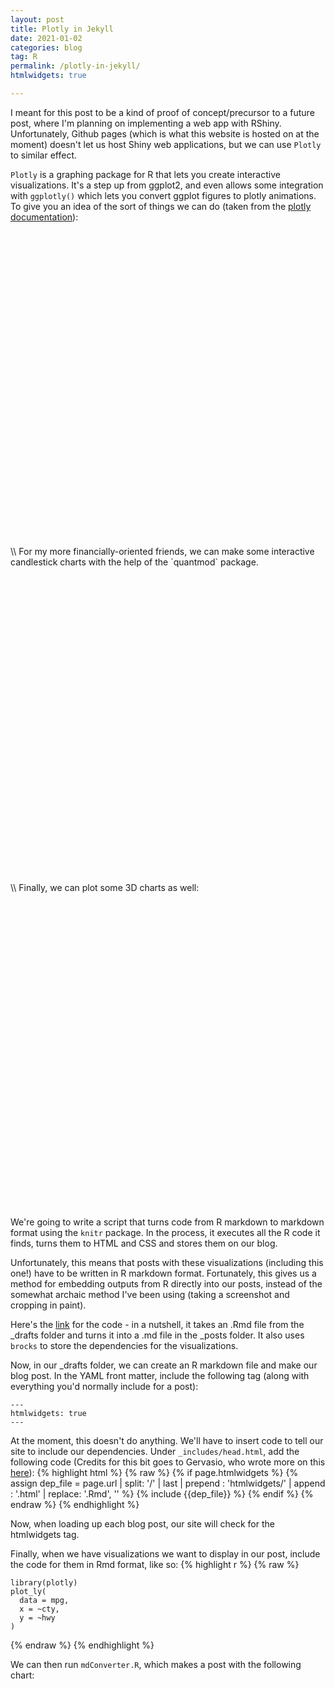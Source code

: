 ```yaml
---
layout: post
title: Plotly in Jekyll
date: 2021-01-02
categories: blog
tag: R
permalink: /plotly-in-jekyll/
htmlwidgets: true

---
```


I meant for this post to be a kind of proof of concept/precursor to a future post, where I'm planning on implementing a web app with RShiny. Unfortunately, Github pages (which is what this website is hosted on at the moment) doesn't let us host Shiny web applications, but we can use `Plotly` to similar effect.

`Plotly` is a graphing package for R that lets you create interactive visualizations. It's a step up from ggplot2, and even allows some integration with `ggplotly()` which lets you convert ggplot figures to plotly animations. To give you an idea of the sort of things we can do (taken from the [plotly documentation](https://plotly.com/r/bubble-charts/)):

<div class="figure">
<!--html_preserve--><div id="htmlwidget-9c4ab440b097c9bc7a1d" style="width:720px;height:504px;" class="plotly html-widget"></div>
<script type="application/json" data-for="htmlwidget-9c4ab440b097c9bc7a1d">{"x":{"visdat":{"4a047dcb198c":["function () ","plotlyVisDat"]},"cur_data":"4a047dcb198c","attrs":{"4a047dcb198c":{"x":{},"y":{},"mode":"markers","marker":{"symbol":"circle","sizemode":"diameter","line":{"width":2,"color":"#FFFFFF"}},"text":{},"color":{},"size":{},"colors":["#4AC6B7","#1972A4","#965F8A","#FF7070","#C61951"],"alpha_stroke":1,"sizes":[2.30670292223662,187.501378170123],"spans":[1,20],"type":"scatter"}},"layout":{"margin":{"b":40,"l":60,"t":25,"r":10},"title":"Life Expectancy v. Per Capita GDP, 2007","xaxis":{"domain":[0,1],"automargin":true,"title":"GDP per capita (2000 dollars)","gridcolor":"rgb(255, 255, 255)","range":[2.0032976607017,5.19150553070871],"type":"log","zerolinewidth":1,"ticklen":5,"gridwidth":2},"yaxis":{"domain":[0,1],"automargin":true,"title":"Life Expectancy (years)","gridcolor":"rgb(255, 255, 255)","range":[36.1262167135217,91.7292179326433],"zerolinewidth":1,"ticklen":5,"gridwith":2},"paper_bgcolor":"rgb(243, 243, 243)","plot_bgcolor":"rgb(243, 243, 243)","hovermode":"closest","showlegend":true},"source":"A","config":{"showSendToCloud":false},"data":[{"x":[6223.367465,4797.231267,1441.284873,12569.85177,1217.032994,430.0706916,2042.09524,706.016537,1704.063724,986.1478792,277.5518587,3632.557798,1544.750112,2082.481567,5581.180998,12154.08975,641.3695236,690.8055759,13206.48452,752.7497265,1327.60891,942.6542111,579.231743,1463.249282,1569.331442,414.5073415,12057.49928,1044.770126,759.3499101,1042.581557,1803.151496,10956.99112,3820.17523,823.6856205,4811.060429,619.6768924,2013.977305,7670.122558,863.0884639,1598.435089,1712.472136,862.5407561,926.1410683,9269.657808,2602.394995,4513.480643,1107.482182,882.9699438,7092.923025,1056.380121,1271.211593,469.7092981],"y":[72.301,42.731,56.728,50.728,52.295,49.58,50.43,44.741,50.651,65.152,46.462,55.322,48.328,54.791,71.338,51.579,58.04,52.947,56.735,59.448,60.022,56.007,46.388,54.11,42.592,45.678,73.952,59.443,48.303,54.467,64.164,72.801,71.164,42.082,52.906,56.867,46.859,76.442,46.242,65.528,63.062,42.568,48.159,49.339,58.556,39.613,52.517,58.42,73.923,51.542,42.384,43.487],"mode":"markers","marker":{"color":"rgba(74,198,183,1)","size":[29.8107466028207,18.1971495671469,14.6755575444158,6.61060300435124,19.543385335458,14.956442130894,21.7207789006296,10.792626698654,16.5218594383543,4.35368324283851,41.5024010006347,10.0660920623388,21.9145319605078,3.63779948600789,46.2589864862037,3.83344505696074,11.4373104105454,45.1646554235393,6.22796109931411,6.70913673861759,24.6944307003913,16.2853866046767,6.26461228582446,30.8121008634256,7.32517940328621,9.22779116422642,12.6864975293359,22.6057398461855,18.8495822962575,17.910159625556,9.33710918558204,5.77487271428601,29.9997262841588,23.0634205812386,7.4019919943887,18.5414051815933,59.9999999999996,4.61276433953693,15.3697044469956,2.30670292223662,18.0847351992167,12.7991081870174,15.5920222915287,34.2491551973297,33.5790284415873,5.49619140466048,31.8876518244717,12.3291125670644,16.551967740823,27.8872327919838,17.6961947840905,18.1168810390991],"sizemode":"diameter","symbol":"circle","line":{"color":"#FFFFFF","width":2}},"text":["Country: Algeria <br>Life Expectancy: 72.301 <br>GDP: 6223.367465 <br>Pop.: 33333216","Country: Angola <br>Life Expectancy: 42.731 <br>GDP: 4797.231267 <br>Pop.: 12420476","Country: Benin <br>Life Expectancy: 56.728 <br>GDP: 1441.284873 <br>Pop.: 8078314","Country: Botswana <br>Life Expectancy: 50.728 <br>GDP: 12569.85177 <br>Pop.: 1639131","Country: Burkina Faso <br>Life Expectancy: 52.295 <br>GDP: 1217.032994 <br>Pop.: 14326203","Country: Burundi <br>Life Expectancy: 49.58 <br>GDP: 430.0706916 <br>Pop.: 8390505","Country: Cameroon <br>Life Expectancy: 50.43 <br>GDP: 2042.09524 <br>Pop.: 17696293","Country: Central African Republic <br>Life Expectancy: 44.741 <br>GDP: 706.016537 <br>Pop.: 4369038","Country: Chad <br>Life Expectancy: 50.651 <br>GDP: 1704.063724 <br>Pop.: 10238807","Country: Comoros <br>Life Expectancy: 65.152 <br>GDP: 986.1478792 <br>Pop.: 710960","Country: Congo, Dem. Rep. <br>Life Expectancy: 46.462 <br>GDP: 277.5518587 <br>Pop.: 64606759","Country: Congo, Rep. <br>Life Expectancy: 55.322 <br>GDP: 3632.557798 <br>Pop.: 3800610","Country: Cote d'Ivoire <br>Life Expectancy: 48.328 <br>GDP: 1544.750112 <br>Pop.: 18013409","Country: Djibouti <br>Life Expectancy: 54.791 <br>GDP: 2082.481567 <br>Pop.: 496374","Country: Egypt <br>Life Expectancy: 71.338 <br>GDP: 5581.180998 <br>Pop.: 80264543","Country: Equatorial Guinea <br>Life Expectancy: 51.579 <br>GDP: 12154.08975 <br>Pop.: 551201","Country: Eritrea <br>Life Expectancy: 58.04 <br>GDP: 641.3695236 <br>Pop.: 4906585","Country: Ethiopia <br>Life Expectancy: 52.947 <br>GDP: 690.8055759 <br>Pop.: 76511887","Country: Gabon <br>Life Expectancy: 56.735 <br>GDP: 13206.48452 <br>Pop.: 1454867","Country: Gambia <br>Life Expectancy: 59.448 <br>GDP: 752.7497265 <br>Pop.: 1688359","Country: Ghana <br>Life Expectancy: 60.022 <br>GDP: 1327.60891 <br>Pop.: 22873338","Country: Guinea <br>Life Expectancy: 56.007 <br>GDP: 942.6542111 <br>Pop.: 9947814","Country: Guinea-Bissau <br>Life Expectancy: 46.388 <br>GDP: 579.231743 <br>Pop.: 1472041","Country: Kenya <br>Life Expectancy: 54.11 <br>GDP: 1463.249282 <br>Pop.: 35610177","Country: Lesotho <br>Life Expectancy: 42.592 <br>GDP: 1569.331442 <br>Pop.: 2012649","Country: Liberia <br>Life Expectancy: 45.678 <br>GDP: 414.5073415 <br>Pop.: 3193942","Country: Libya <br>Life Expectancy: 73.952 <br>GDP: 12057.49928 <br>Pop.: 6036914","Country: Madagascar <br>Life Expectancy: 59.443 <br>GDP: 1044.770126 <br>Pop.: 19167654","Country: Malawi <br>Life Expectancy: 48.303 <br>GDP: 759.3499101 <br>Pop.: 13327079","Country: Mali <br>Life Expectancy: 54.467 <br>GDP: 1042.581557 <br>Pop.: 12031795","Country: Mauritania <br>Life Expectancy: 64.164 <br>GDP: 1803.151496 <br>Pop.: 3270065","Country: Mauritius <br>Life Expectancy: 72.801 <br>GDP: 10956.99112 <br>Pop.: 1250882","Country: Morocco <br>Life Expectancy: 71.164 <br>GDP: 3820.17523 <br>Pop.: 33757175","Country: Mozambique <br>Life Expectancy: 42.082 <br>GDP: 823.6856205 <br>Pop.: 19951656","Country: Namibia <br>Life Expectancy: 52.906 <br>GDP: 4811.060429 <br>Pop.: 2055080","Country: Niger <br>Life Expectancy: 56.867 <br>GDP: 619.6768924 <br>Pop.: 12894865","Country: Nigeria <br>Life Expectancy: 46.859 <br>GDP: 2013.977305 <br>Pop.: 135031164","Country: Reunion <br>Life Expectancy: 76.442 <br>GDP: 7670.122558 <br>Pop.: 798094","Country: Rwanda <br>Life Expectancy: 46.242 <br>GDP: 863.0884639 <br>Pop.: 8860588","Country: Sao Tome and Principe <br>Life Expectancy: 65.528 <br>GDP: 1598.435089 <br>Pop.: 199579","Country: Senegal <br>Life Expectancy: 63.062 <br>GDP: 1712.472136 <br>Pop.: 12267493","Country: Sierra Leone <br>Life Expectancy: 42.568 <br>GDP: 862.5407561 <br>Pop.: 6144562","Country: Somalia <br>Life Expectancy: 48.159 <br>GDP: 926.1410683 <br>Pop.: 9118773","Country: South Africa <br>Life Expectancy: 49.339 <br>GDP: 9269.657808 <br>Pop.: 43997828","Country: Sudan <br>Life Expectancy: 58.556 <br>GDP: 2602.394995 <br>Pop.: 42292929","Country: Swaziland <br>Life Expectancy: 39.613 <br>GDP: 4513.480643 <br>Pop.: 1133066","Country: Tanzania <br>Life Expectancy: 52.517 <br>GDP: 1107.482182 <br>Pop.: 38139640","Country: Togo <br>Life Expectancy: 58.42 <br>GDP: 882.9699438 <br>Pop.: 5701579","Country: Tunisia <br>Life Expectancy: 73.923 <br>GDP: 7092.923025 <br>Pop.: 10276158","Country: Uganda <br>Life Expectancy: 51.542 <br>GDP: 1056.380121 <br>Pop.: 29170398","Country: Zambia <br>Life Expectancy: 42.384 <br>GDP: 1271.211593 <br>Pop.: 11746035","Country: Zimbabwe <br>Life Expectancy: 43.487 <br>GDP: 469.7092981 <br>Pop.: 12311143"],"type":"scatter","name":"Africa","textfont":{"color":"rgba(74,198,183,1)","size":[29.8107466028207,18.1971495671469,14.6755575444158,6.61060300435124,19.543385335458,14.956442130894,21.7207789006296,10.792626698654,16.5218594383543,4.35368324283851,41.5024010006347,10.0660920623388,21.9145319605078,3.63779948600789,46.2589864862037,3.83344505696074,11.4373104105454,45.1646554235393,6.22796109931411,6.70913673861759,24.6944307003913,16.2853866046767,6.26461228582446,30.8121008634256,7.32517940328621,9.22779116422642,12.6864975293359,22.6057398461855,18.8495822962575,17.910159625556,9.33710918558204,5.77487271428601,29.9997262841588,23.0634205812386,7.4019919943887,18.5414051815933,59.9999999999996,4.61276433953693,15.3697044469956,2.30670292223662,18.0847351992167,12.7991081870174,15.5920222915287,34.2491551973297,33.5790284415873,5.49619140466048,31.8876518244717,12.3291125670644,16.551967740823,27.8872327919838,17.6961947840905,18.1168810390991]},"error_y":{"color":"rgba(74,198,183,1)","width":[]},"error_x":{"color":"rgba(74,198,183,1)","width":[]},"line":{"color":"rgba(74,198,183,1)"},"xaxis":"x","yaxis":"y","frame":null},{"x":[12779.37964,3822.137084,9065.800825,36319.23501,13171.63885,7006.580419,9645.06142,8948.102923,6025.374752,6873.262326,5728.353514,5186.050003,1201.637154,3548.330846,7320.880262,11977.57496,2749.320965,9809.185636,4172.838464,7408.905561,19328.70901,18008.50924,42951.65309,10611.46299,11415.80569],"y":[75.32,65.554,72.39,80.653,78.553,72.889,78.782,78.273,72.235,74.994,71.878,70.259,60.916,70.198,72.567,76.195,72.899,75.537,71.752,71.421,78.746,69.819,78.242,76.384,73.747],"mode":"markers","marker":{"color":"rgba(25,114,164,1)","size":[32.7791094738549,15.5923463107277,71.174301396112,29.8361904853249,20.8364953071035,34.338449847402,10.4981648378307,17.4465676167662,15.7628010315908,19.1502865500244,13.6020453180676,18.3084871242942,15.0562072476252,14.1251886723439,8.60928238602907,53.833274417581,12.3007275426697,9.29720350084945,13.3322749060159,27.6492985417238,10.2522597286632,5.30751453244921,89.6021497599279,9.58707511652762,26.3710153466013],"sizemode":"diameter","symbol":"circle","line":{"color":"#FFFFFF","width":2}},"text":["Country: Argentina <br>Life Expectancy: 75.32 <br>GDP: 12779.37964 <br>Pop.: 40301927","Country: Bolivia <br>Life Expectancy: 65.554 <br>GDP: 3822.137084 <br>Pop.: 9119152","Country: Brazil <br>Life Expectancy: 72.39 <br>GDP: 9065.800825 <br>Pop.: 190010647","Country: Canada <br>Life Expectancy: 80.653 <br>GDP: 36319.23501 <br>Pop.: 33390141","Country: Chile <br>Life Expectancy: 78.553 <br>GDP: 13171.63885 <br>Pop.: 16284741","Country: Colombia <br>Life Expectancy: 72.889 <br>GDP: 7006.580419 <br>Pop.: 44227550","Country: Costa Rica <br>Life Expectancy: 78.782 <br>GDP: 9645.06142 <br>Pop.: 4133884","Country: Cuba <br>Life Expectancy: 78.273 <br>GDP: 8948.102923 <br>Pop.: 11416987","Country: Dominican Republic <br>Life Expectancy: 72.235 <br>GDP: 6025.374752 <br>Pop.: 9319622","Country: Ecuador <br>Life Expectancy: 74.994 <br>GDP: 6873.262326 <br>Pop.: 13755680","Country: El Salvador <br>Life Expectancy: 71.878 <br>GDP: 5728.353514 <br>Pop.: 6939688","Country: Guatemala <br>Life Expectancy: 70.259 <br>GDP: 5186.050003 <br>Pop.: 12572928","Country: Haiti <br>Life Expectancy: 60.916 <br>GDP: 1201.637154 <br>Pop.: 8502814","Country: Honduras <br>Life Expectancy: 70.198 <br>GDP: 3548.330846 <br>Pop.: 7483763","Country: Jamaica <br>Life Expectancy: 72.567 <br>GDP: 7320.880262 <br>Pop.: 2780132","Country: Mexico <br>Life Expectancy: 76.195 <br>GDP: 11977.57496 <br>Pop.: 108700891","Country: Nicaragua <br>Life Expectancy: 72.899 <br>GDP: 2749.320965 <br>Pop.: 5675356","Country: Panama <br>Life Expectancy: 75.537 <br>GDP: 9809.185636 <br>Pop.: 3242173","Country: Paraguay <br>Life Expectancy: 71.752 <br>GDP: 4172.838464 <br>Pop.: 6667147","Country: Peru <br>Life Expectancy: 71.421 <br>GDP: 7408.905561 <br>Pop.: 28674757","Country: Puerto Rico <br>Life Expectancy: 78.746 <br>GDP: 19328.70901 <br>Pop.: 3942491","Country: Trinidad and Tobago <br>Life Expectancy: 69.819 <br>GDP: 18008.50924 <br>Pop.: 1056608","Country: United States <br>Life Expectancy: 78.242 <br>GDP: 42951.65309 <br>Pop.: 301139947","Country: Uruguay <br>Life Expectancy: 76.384 <br>GDP: 10611.46299 <br>Pop.: 3447496","Country: Venezuela <br>Life Expectancy: 73.747 <br>GDP: 11415.80569 <br>Pop.: 26084662"],"type":"scatter","name":"Americas","textfont":{"color":"rgba(25,114,164,1)","size":[32.7791094738549,15.5923463107277,71.174301396112,29.8361904853249,20.8364953071035,34.338449847402,10.4981648378307,17.4465676167662,15.7628010315908,19.1502865500244,13.6020453180676,18.3084871242942,15.0562072476252,14.1251886723439,8.60928238602907,53.833274417581,12.3007275426697,9.29720350084945,13.3322749060159,27.6492985417238,10.2522597286632,5.30751453244921,89.6021497599279,9.58707511652762,26.3710153466013]},"error_y":{"color":"rgba(25,114,164,1)","width":[]},"error_x":{"color":"rgba(25,114,164,1)","width":[]},"line":{"color":"rgba(25,114,164,1)"},"xaxis":"x","yaxis":"y","frame":null},{"x":[974.5803384,29796.04834,1391.253792,1713.778686,4959.114854,39724.97867,2452.210407,3540.651564,11605.71449,4471.061906,25523.2771,31656.06806,4519.461171,1593.06548,23348.13973,47306.98978,10461.05868,12451.6558,3095.772271,944,1091.359778,22316.19287,2605.94758,3190.481016,21654.83194,47143.17964,3970.095407,4184.548089,28718.27684,7458.396327,2441.576404,3025.349798,2280.769906],"y":[43.828,75.635,64.062,59.723,72.961,82.208,64.698,70.65,70.964,59.545,80.745,82.603,72.535,67.297,78.623,77.588,71.993,74.241,66.803,62.069,63.785,75.64,65.483,71.688,72.777,79.972,72.396,74.143,78.4,70.616,74.249,73.422,62.698],"mode":"markers","marker":{"color":"rgba(150,95,138,1)","size":[29.1582180925315,4.3463684998245,63.3326912638707,19.410372822792,187.501378170123,13.6418972117167,172.05735953139,77.2002430612506,43.0310092001836,27.0768246914527,13.0896353697621,58.2954666088563,12.7035910686911,24.9246048007079,36.1601883828615,8.17309527512949,10.2246408297757,25.7244669352857,8.75361057221356,35.6841540768892,27.7585396936463,9.24360295999972,67.1776849529985,49.276435792805,27.1266992336397,11.0175111596486,23.3086741407157,22.6923125467564,24.8563583160684,41.6503323222976,47.6774379069196,10.350400448892,24.3346757945111],"sizemode":"diameter","symbol":"circle","line":{"color":"#FFFFFF","width":2}},"text":["Country: Afghanistan <br>Life Expectancy: 43.828 <br>GDP: 974.5803384 <br>Pop.: 31889923","Country: Bahrain <br>Life Expectancy: 75.635 <br>GDP: 29796.04834 <br>Pop.: 708573","Country: Bangladesh <br>Life Expectancy: 64.062 <br>GDP: 1391.253792 <br>Pop.: 150448339","Country: Cambodia <br>Life Expectancy: 59.723 <br>GDP: 1713.778686 <br>Pop.: 14131858","Country: China <br>Life Expectancy: 72.961 <br>GDP: 4959.114854 <br>Pop.: 1318683096","Country: Hong Kong, China <br>Life Expectancy: 82.208 <br>GDP: 39724.97867 <br>Pop.: 6980412","Country: India <br>Life Expectancy: 64.698 <br>GDP: 2452.210407 <br>Pop.: 1110396331","Country: Indonesia <br>Life Expectancy: 70.65 <br>GDP: 3540.651564 <br>Pop.: 223547000","Country: Iran <br>Life Expectancy: 70.964 <br>GDP: 11605.71449 <br>Pop.: 69453570","Country: Iraq <br>Life Expectancy: 59.545 <br>GDP: 4471.061906 <br>Pop.: 27499638","Country: Israel <br>Life Expectancy: 80.745 <br>GDP: 25523.2771 <br>Pop.: 6426679","Country: Japan <br>Life Expectancy: 82.603 <br>GDP: 31656.06806 <br>Pop.: 127467972","Country: Jordan <br>Life Expectancy: 72.535 <br>GDP: 4519.461171 <br>Pop.: 6053193","Country: Korea, Dem. Rep. <br>Life Expectancy: 67.297 <br>GDP: 1593.06548 <br>Pop.: 23301725","Country: Korea, Rep. <br>Life Expectancy: 78.623 <br>GDP: 23348.13973 <br>Pop.: 49044790","Country: Kuwait <br>Life Expectancy: 77.588 <br>GDP: 47306.98978 <br>Pop.: 2505559","Country: Lebanon <br>Life Expectancy: 71.993 <br>GDP: 10461.05868 <br>Pop.: 3921278","Country: Malaysia <br>Life Expectancy: 74.241 <br>GDP: 12451.6558 <br>Pop.: 24821286","Country: Mongolia <br>Life Expectancy: 66.803 <br>GDP: 3095.772271 <br>Pop.: 2874127","Country: Myanmar <br>Life Expectancy: 62.069 <br>GDP: 944 <br>Pop.: 47761980","Country: Nepal <br>Life Expectancy: 63.785 <br>GDP: 1091.359778 <br>Pop.: 28901790","Country: Oman <br>Life Expectancy: 75.64 <br>GDP: 22316.19287 <br>Pop.: 3204897","Country: Pakistan <br>Life Expectancy: 65.483 <br>GDP: 2605.94758 <br>Pop.: 169270617","Country: Philippines <br>Life Expectancy: 71.688 <br>GDP: 3190.481016 <br>Pop.: 91077287","Country: Saudi Arabia <br>Life Expectancy: 72.777 <br>GDP: 21654.83194 <br>Pop.: 27601038","Country: Singapore <br>Life Expectancy: 79.972 <br>GDP: 47143.17964 <br>Pop.: 4553009","Country: Sri Lanka <br>Life Expectancy: 72.396 <br>GDP: 3970.095407 <br>Pop.: 20378239","Country: Syria <br>Life Expectancy: 74.143 <br>GDP: 4184.548089 <br>Pop.: 19314747","Country: Taiwan <br>Life Expectancy: 78.4 <br>GDP: 28718.27684 <br>Pop.: 23174294","Country: Thailand <br>Life Expectancy: 70.616 <br>GDP: 7458.396327 <br>Pop.: 65068149","Country: Vietnam <br>Life Expectancy: 74.249 <br>GDP: 2441.576404 <br>Pop.: 85262356","Country: West Bank and Gaza <br>Life Expectancy: 73.422 <br>GDP: 3025.349798 <br>Pop.: 4018332","Country: Yemen, Rep. <br>Life Expectancy: 62.698 <br>GDP: 2280.769906 <br>Pop.: 22211743"],"type":"scatter","name":"Asia","textfont":{"color":"rgba(150,95,138,1)","size":[29.1582180925315,4.3463684998245,63.3326912638707,19.410372822792,187.501378170123,13.6418972117167,172.05735953139,77.2002430612506,43.0310092001836,27.0768246914527,13.0896353697621,58.2954666088563,12.7035910686911,24.9246048007079,36.1601883828615,8.17309527512949,10.2246408297757,25.7244669352857,8.75361057221356,35.6841540768892,27.7585396936463,9.24360295999972,67.1776849529985,49.276435792805,27.1266992336397,11.0175111596486,23.3086741407157,22.6923125467564,24.8563583160684,41.6503323222976,47.6774379069196,10.350400448892,24.3346757945111]},"error_y":{"color":"rgba(150,95,138,1)","width":[]},"error_x":{"color":"rgba(150,95,138,1)","width":[]},"line":{"color":"rgba(150,95,138,1)"},"xaxis":"x","yaxis":"y","frame":null},{"x":[5937.029526,36126.4927,33692.60508,7446.298803,10680.79282,14619.22272,22833.30851,35278.41874,33207.0844,30470.0167,32170.37442,27538.41188,18008.94444,36180.78919,40675.99635,28569.7197,9253.896111,36797.93332,49357.19017,15389.92468,20509.64777,10808.47561,9786.534714,18678.31435,25768.25759,28821.0637,33859.74835,37506.41907,8458.276384,33203.26128],"y":[76.423,79.829,79.441,74.852,73.005,75.748,76.486,78.332,79.313,80.657,79.406,79.483,73.338,81.757,78.885,80.546,74.543,79.762,80.196,75.563,78.098,72.476,74.002,74.663,77.926,80.941,80.884,81.701,71.777,79.425],"mode":"markers","marker":{"color":"rgba(255,112,112,1)","size":[9.79753986956979,14.7854798704742,16.6451815378325,11.016529874582,13.9725139222709,10.9450445204237,16.5137383582916,12.0740581481683,11.8177843492483,40.3550305403444,46.8705959219414,16.8948268870131,16.2921741689765,2.83718788940493,10.466629714471,39.373193255245,4.27263531162072,21.0185877412528,11.1077845562529,32.0455306629742,16.8446863846955,24.3698802530371,16.4502663877026,12.0512735312115,7.31898223161382,32.8385366766027,15.5168757204585,14.1919389804842,43.55600967728,40.2532686477573],"sizemode":"diameter","symbol":"circle","line":{"color":"#FFFFFF","width":2}},"text":["Country: Albania <br>Life Expectancy: 76.423 <br>GDP: 5937.029526 <br>Pop.: 3600523","Country: Austria <br>Life Expectancy: 79.829 <br>GDP: 36126.4927 <br>Pop.: 8199783","Country: Belgium <br>Life Expectancy: 79.441 <br>GDP: 33692.60508 <br>Pop.: 10392226","Country: Bosnia and Herzegovina <br>Life Expectancy: 74.852 <br>GDP: 7446.298803 <br>Pop.: 4552198","Country: Bulgaria <br>Life Expectancy: 73.005 <br>GDP: 10680.79282 <br>Pop.: 7322858","Country: Croatia <br>Life Expectancy: 75.748 <br>GDP: 14619.22272 <br>Pop.: 4493312","Country: Czech Republic <br>Life Expectancy: 76.486 <br>GDP: 22833.30851 <br>Pop.: 10228744","Country: Denmark <br>Life Expectancy: 78.332 <br>GDP: 35278.41874 <br>Pop.: 5468120","Country: Finland <br>Life Expectancy: 79.313 <br>GDP: 33207.0844 <br>Pop.: 5238460","Country: France <br>Life Expectancy: 80.657 <br>GDP: 30470.0167 <br>Pop.: 61083916","Country: Germany <br>Life Expectancy: 79.406 <br>GDP: 32170.37442 <br>Pop.: 82400996","Country: Greece <br>Life Expectancy: 79.483 <br>GDP: 27538.41188 <br>Pop.: 10706290","Country: Hungary <br>Life Expectancy: 73.338 <br>GDP: 18008.94444 <br>Pop.: 9956108","Country: Iceland <br>Life Expectancy: 81.757 <br>GDP: 36180.78919 <br>Pop.: 301931","Country: Ireland <br>Life Expectancy: 78.885 <br>GDP: 40675.99635 <br>Pop.: 4109086","Country: Italy <br>Life Expectancy: 80.546 <br>GDP: 28569.7197 <br>Pop.: 58147733","Country: Montenegro <br>Life Expectancy: 74.543 <br>GDP: 9253.896111 <br>Pop.: 684736","Country: Netherlands <br>Life Expectancy: 79.762 <br>GDP: 36797.93332 <br>Pop.: 16570613","Country: Norway <br>Life Expectancy: 80.196 <br>GDP: 49357.19017 <br>Pop.: 4627926","Country: Poland <br>Life Expectancy: 75.563 <br>GDP: 15389.92468 <br>Pop.: 38518241","Country: Portugal <br>Life Expectancy: 78.098 <br>GDP: 20509.64777 <br>Pop.: 10642836","Country: Romania <br>Life Expectancy: 72.476 <br>GDP: 10808.47561 <br>Pop.: 22276056","Country: Serbia <br>Life Expectancy: 74.002 <br>GDP: 9786.534714 <br>Pop.: 10150265","Country: Slovak Republic <br>Life Expectancy: 74.663 <br>GDP: 18678.31435 <br>Pop.: 5447502","Country: Slovenia <br>Life Expectancy: 77.926 <br>GDP: 25768.25759 <br>Pop.: 2009245","Country: Spain <br>Life Expectancy: 80.941 <br>GDP: 28821.0637 <br>Pop.: 40448191","Country: Sweden <br>Life Expectancy: 80.884 <br>GDP: 33859.74835 <br>Pop.: 9031088","Country: Switzerland <br>Life Expectancy: 81.701 <br>GDP: 37506.41907 <br>Pop.: 7554661","Country: Turkey <br>Life Expectancy: 71.777 <br>GDP: 8458.276384 <br>Pop.: 71158647","Country: United Kingdom <br>Life Expectancy: 79.425 <br>GDP: 33203.26128 <br>Pop.: 60776238"],"type":"scatter","name":"Europe","textfont":{"color":"rgba(255,112,112,1)","size":[9.79753986956979,14.7854798704742,16.6451815378325,11.016529874582,13.9725139222709,10.9450445204237,16.5137383582916,12.0740581481683,11.8177843492483,40.3550305403444,46.8705959219414,16.8948268870131,16.2921741689765,2.83718788940493,10.466629714471,39.373193255245,4.27263531162072,21.0185877412528,11.1077845562529,32.0455306629742,16.8446863846955,24.3698802530371,16.4502663877026,12.0512735312115,7.31898223161382,32.8385366766027,15.5168757204585,14.1919389804842,43.55600967728,40.2532686477573]},"error_y":{"color":"rgba(255,112,112,1)","width":[]},"error_x":{"color":"rgba(255,112,112,1)","width":[]},"line":{"color":"rgba(255,112,112,1)"},"xaxis":"x","yaxis":"y","frame":null},{"x":[34435.36744,25185.00911],"y":[81.235,80.204],"mode":"markers","marker":{"color":"rgba(198,25,81,1)","size":[23.3406426490572,10.4751402426957],"sizemode":"diameter","symbol":"circle","line":{"color":"#FFFFFF","width":2}},"text":["Country: Australia <br>Life Expectancy: 81.235 <br>GDP: 34435.36744 <br>Pop.: 20434176","Country: New Zealand <br>Life Expectancy: 80.204 <br>GDP: 25185.00911 <br>Pop.: 4115771"],"type":"scatter","name":"Oceania","textfont":{"color":"rgba(198,25,81,1)","size":[23.3406426490572,10.4751402426957]},"error_y":{"color":"rgba(198,25,81,1)","width":[]},"error_x":{"color":"rgba(198,25,81,1)","width":[]},"line":{"color":"rgba(198,25,81,1)"},"xaxis":"x","yaxis":"y","frame":null}],"highlight":{"on":"plotly_click","persistent":false,"dynamic":false,"selectize":false,"opacityDim":0.2,"selected":{"opacity":1},"debounce":0},"shinyEvents":["plotly_hover","plotly_click","plotly_selected","plotly_relayout","plotly_brushed","plotly_brushing","plotly_clickannotation","plotly_doubleclick","plotly_deselect","plotly_afterplot","plotly_sunburstclick"],"base_url":"https://plot.ly"},"evals":[],"jsHooks":[]}</script><!--/html_preserve-->
</div>
\\
For my more financially-oriented friends, we can make some interactive candlestick charts with the help of the `quantmod` package.


<div class="figure">
<!--html_preserve--><div id="htmlwidget-ab698f2ad3487f320be8" style="width:720px;height:504px;" class="plotly html-widget"></div>
<script type="application/json" data-for="htmlwidget-ab698f2ad3487f320be8">{"x":{"data":[{"x":["2019-01-02","2019-01-03","2019-01-04","2019-01-07","2019-01-08","2019-01-09","2019-01-10","2019-01-11","2019-01-14","2019-01-15","2019-01-16","2019-01-17","2019-01-18","2019-01-22","2019-01-23","2019-01-24","2019-01-25","2019-01-28","2019-01-29","2019-01-30","2019-01-31","2019-02-01","2019-02-04","2019-02-05","2019-02-06","2019-02-07","2019-02-08","2019-02-11","2019-02-12","2019-02-13","2019-02-14","2019-02-15","2019-02-19","2019-02-20","2019-02-21","2019-02-22","2019-02-25","2019-02-26","2019-02-27","2019-02-28","2019-03-01","2019-03-04","2019-03-05","2019-03-06","2019-03-07","2019-03-08","2019-03-11","2019-03-12","2019-03-13","2019-03-14","2019-03-15","2019-03-18","2019-03-19","2019-03-20","2019-03-21","2019-03-22","2019-03-25","2019-03-26","2019-03-27","2019-03-28","2019-03-29","2019-04-01","2019-04-02","2019-04-03","2019-04-04","2019-04-05","2019-04-08","2019-04-09","2019-04-10","2019-04-11","2019-04-12","2019-04-15","2019-04-16","2019-04-17","2019-04-18","2019-04-22","2019-04-23","2019-04-24","2019-04-25","2019-04-26","2019-04-29","2019-04-30","2019-05-01","2019-05-02","2019-05-03","2019-05-06","2019-05-07","2019-05-08","2019-05-09","2019-05-10","2019-05-13","2019-05-14","2019-05-15","2019-05-16","2019-05-17","2019-05-20","2019-05-21","2019-05-22","2019-05-23","2019-05-24","2019-05-28","2019-05-29","2019-05-30","2019-05-31","2019-06-03","2019-06-04","2019-06-05","2019-06-06","2019-06-07","2019-06-10","2019-06-11","2019-06-12","2019-06-13","2019-06-14","2019-06-17","2019-06-18","2019-06-19","2019-06-20","2019-06-21","2019-06-24","2019-06-25","2019-06-26","2019-06-27","2019-06-28","2019-07-01","2019-07-02","2019-07-03","2019-07-05","2019-07-08","2019-07-09","2019-07-10","2019-07-11","2019-07-12","2019-07-15","2019-07-16","2019-07-17","2019-07-18","2019-07-19","2019-07-22","2019-07-23","2019-07-24","2019-07-25","2019-07-26","2019-07-29","2019-07-30","2019-07-31","2019-08-01","2019-08-02","2019-08-05","2019-08-06","2019-08-07","2019-08-08","2019-08-09","2019-08-12","2019-08-13","2019-08-14","2019-08-15","2019-08-16","2019-08-19","2019-08-20","2019-08-21","2019-08-22","2019-08-23","2019-08-26","2019-08-27","2019-08-28","2019-08-29","2019-08-30","2019-09-03","2019-09-04","2019-09-05","2019-09-06","2019-09-09","2019-09-10","2019-09-11","2019-09-12","2019-09-13","2019-09-16","2019-09-17","2019-09-18","2019-09-19","2019-09-20","2019-09-23","2019-09-24","2019-09-25","2019-09-26","2019-09-27","2019-09-30","2019-10-01","2019-10-02","2019-10-03","2019-10-04","2019-10-07","2019-10-08","2019-10-09","2019-10-10","2019-10-11","2019-10-14","2019-10-15","2019-10-16","2019-10-17","2019-10-18","2019-10-21","2019-10-22","2019-10-23","2019-10-24","2019-10-25","2019-10-28","2019-10-29","2019-10-30","2019-10-31","2019-11-01","2019-11-04","2019-11-05","2019-11-06","2019-11-07","2019-11-08","2019-11-11","2019-11-12","2019-11-13","2019-11-14","2019-11-15","2019-11-18","2019-11-19","2019-11-20","2019-11-21","2019-11-22","2019-11-25","2019-11-26","2019-11-27","2019-11-29","2019-12-02","2019-12-03","2019-12-04","2019-12-05","2019-12-06","2019-12-09","2019-12-10","2019-12-11","2019-12-12","2019-12-13","2019-12-16","2019-12-17","2019-12-18","2019-12-19","2019-12-20","2019-12-23","2019-12-24","2019-12-26","2019-12-27","2019-12-30","2019-12-31","2020-01-02","2020-01-03","2020-01-06","2020-01-07","2020-01-08","2020-01-09","2020-01-10","2020-01-13","2020-01-14","2020-01-15","2020-01-16","2020-01-17","2020-01-21","2020-01-22","2020-01-23","2020-01-24","2020-01-27","2020-01-28","2020-01-29","2020-01-30","2020-01-31","2020-02-03","2020-02-04","2020-02-05","2020-02-06","2020-02-07","2020-02-10","2020-02-11","2020-02-12","2020-02-13","2020-02-14","2020-02-18","2020-02-19","2020-02-20","2020-02-21","2020-02-24","2020-02-25","2020-02-26","2020-02-27","2020-02-28","2020-03-02","2020-03-03","2020-03-04","2020-03-05","2020-03-06","2020-03-09","2020-03-10","2020-03-11","2020-03-12","2020-03-13","2020-03-16","2020-03-17","2020-03-18","2020-03-19","2020-03-20","2020-03-23","2020-03-24","2020-03-25","2020-03-26","2020-03-27","2020-03-30","2020-03-31","2020-04-01","2020-04-02","2020-04-03","2020-04-06","2020-04-07","2020-04-08","2020-04-09","2020-04-13","2020-04-14","2020-04-15","2020-04-16","2020-04-17","2020-04-20","2020-04-21","2020-04-22","2020-04-23","2020-04-24","2020-04-27","2020-04-28","2020-04-29","2020-04-30","2020-05-01","2020-05-04","2020-05-05","2020-05-06","2020-05-07","2020-05-08","2020-05-11","2020-05-12","2020-05-13","2020-05-14","2020-05-15","2020-05-18","2020-05-19","2020-05-20","2020-05-21","2020-05-22","2020-05-26","2020-05-27","2020-05-28","2020-05-29","2020-06-01","2020-06-02","2020-06-03","2020-06-04","2020-06-05","2020-06-08","2020-06-09","2020-06-10","2020-06-11","2020-06-12","2020-06-15","2020-06-16","2020-06-17","2020-06-18","2020-06-19","2020-06-22","2020-06-23","2020-06-24","2020-06-25","2020-06-26","2020-06-29","2020-06-30","2020-07-01","2020-07-02","2020-07-06","2020-07-07","2020-07-08","2020-07-09","2020-07-10","2020-07-13","2020-07-14","2020-07-15","2020-07-16","2020-07-17","2020-07-20","2020-07-21","2020-07-22","2020-07-23","2020-07-24","2020-07-27","2020-07-28","2020-07-29","2020-07-30","2020-07-31","2020-08-03","2020-08-04","2020-08-05","2020-08-06","2020-08-07","2020-08-10","2020-08-11","2020-08-12","2020-08-13","2020-08-14","2020-08-17","2020-08-18","2020-08-19","2020-08-20","2020-08-21","2020-08-24","2020-08-25","2020-08-26","2020-08-27","2020-08-28","2020-08-31","2020-09-01","2020-09-02","2020-09-03","2020-09-04","2020-09-08","2020-09-09","2020-09-10","2020-09-11","2020-09-14","2020-09-15","2020-09-16","2020-09-17","2020-09-18","2020-09-21","2020-09-22","2020-09-23","2020-09-24","2020-09-25","2020-09-28","2020-09-29","2020-09-30","2020-10-01","2020-10-02","2020-10-05","2020-10-06","2020-10-07","2020-10-08","2020-10-09","2020-10-12","2020-10-13","2020-10-14","2020-10-15","2020-10-16","2020-10-19","2020-10-20","2020-10-21","2020-10-22","2020-10-23","2020-10-26","2020-10-27","2020-10-28","2020-10-29","2020-10-30","2020-11-02","2020-11-03","2020-11-04","2020-11-05","2020-11-06","2020-11-09","2020-11-10","2020-11-11","2020-11-12","2020-11-13","2020-11-16","2020-11-17","2020-11-18","2020-11-19","2020-11-20","2020-11-23","2020-11-24","2020-11-25","2020-11-27","2020-11-30","2020-12-01","2020-12-02","2020-12-03","2020-12-04","2020-12-07","2020-12-08","2020-12-09","2020-12-10","2020-12-11","2020-12-14","2020-12-15","2020-12-16","2020-12-17","2020-12-18","2020-12-21","2020-12-22","2020-12-23","2020-12-24","2020-12-28","2020-12-29","2020-12-30","2020-12-31"],"open":[38.7225,35.994999,36.1325,37.174999,37.389999,37.822498,38.125,38.220001,37.712502,37.567501,38.27,38.549999,39.375,39.102501,38.537498,38.5275,38.869999,38.947498,39.0625,40.8125,41.5275,41.740002,41.852501,43.215,43.662498,43.099998,42.247501,42.762501,42.525002,42.8475,42.427502,42.8125,42.427502,42.797501,42.950001,42.895,43.540001,43.427502,43.302502,43.580002,43.57,43.922501,43.985001,43.6675,43.467499,42.580002,43.872501,45,45.5625,45.974998,46.212502,46.450001,47.087502,46.557499,47.505001,48.834999,47.877499,47.915001,47.1875,47.237499,47.4575,47.91,47.772499,48.3125,48.697498,49.112499,49.105,50.080002,49.669998,50.212502,49.799999,49.645,49.865002,49.884998,50.779999,50.7075,51.107498,51.84,51.7075,51.224998,51.099998,50.764999,52.470001,52.459999,52.7225,51.072498,51.470001,50.474998,50.099998,49.355,46.927502,46.602501,46.567501,47.477501,46.732498,45.880001,46.305,46.165001,44.950001,45.049999,44.73,44.105,44.487499,44.057499,43.900002,43.860001,46.07,45.77,46.627499,47.952499,48.715,48.487499,48.674999,47.887501,48.224998,49.012501,49.919998,50.092499,49.700001,49.634998,49.607498,49.442501,50.072498,49.669998,50.7925,50.352501,50.82,50.837502,50.202499,49.799999,50.462502,50.827499,50.612499,51.022499,51.147499,51.012501,51,51.447498,50.912498,52.115002,51.9175,52.2225,51.869999,52.115002,52.189999,54.105,53.474998,51.3825,49.497501,49.077499,48.852501,50.049999,50.325001,49.904999,50.255001,50.790001,50.865002,51.07,52.654999,52.720001,53.247501,53.297501,52.357498,51.465,51.965,51.025002,52.125,52.540001,51.607498,52.0975,53,53.512501,53.709999,53.465,54.517502,56.200001,55,54.432499,54.990002,55.264999,55.502499,55.345001,54.737499,55.2575,54.637501,55,55.134998,55.224998,56.267502,55.764999,54.607498,56.41,56.567501,56.455002,56.7575,56.982498,58.237499,58.724998,59.0975,58.342499,58.772499,58.647499,59.380001,60.290001,60.525002,61.127499,60.790001,61.855,62.2425,61.189999,61.810001,62.384998,64.332497,64.262497,64.192497,64.684998,64.672501,64.574997,65.387497,65.282501,65.9375,65.919998,66.449997,66.974998,66.385002,65.922501,65.647499,65.677498,66.735001,66.394997,66.650002,66.817497,64.577499,65.267502,65.947502,66.870003,67.5,67.150002,67.202499,66.945,67.864998,69.25,69.892502,69.949997,69.875,70.557503,70.1325,71.172501,71.205002,72.779999,72.364998,72.482498,74.059998,74.287498,73.447502,74.959999,74.290001,76.809998,77.650002,77.910004,79.175003,77.962502,78.397499,79.067497,79.297501,79.644997,79.480003,80.0625,77.514999,78.150002,81.112503,80.135002,80.232498,76.074997,78.827499,80.879997,80.642502,80.592499,78.544998,80.900002,80.3675,81.047501,81.184998,78.839996,80,80.657501,79.654999,74.315002,75.237503,71.6325,70.275002,64.315002,70.57,75.917503,74.110001,73.879997,70.5,65.9375,69.285004,69.347504,63.985001,66.222504,60.487499,61.877499,59.942501,61.8475,61.794998,57.02,59.09,62.6875,61.630001,63.1875,62.685001,63.900002,61.625,60.084999,60.700001,62.724998,67.699997,65.684998,67.175003,67.077499,70,70.599998,71.845001,71.172501,69.487503,69.07,68.402496,68.967499,69.300003,70.449997,71.269997,71.182503,72.489998,71.5625,72.292503,73.764999,75.114998,75.805,76.410004,77.025002,79.457497,78.037498,76.127502,75.087502,78.292503,78.7575,79.169998,79.665001,78.942497,80.875,79.035004,79.192497,79.8125,79.4375,80.1875,81.165001,81.097504,80.837502,82.5625,83.035004,86.974998,87.327499,86.18,83.3125,87.864998,88.787498,87.852501,88.660004,87.834999,91,91.25,90.175003,91.102501,88.3125,90.019997,91.279999,91.962502,92.5,93.852501,94.18,96.262497,95.334999,97.264999,94.839996,98.989998,96.5625,96.987503,96.417503,99.172501,96.692497,96.997498,90.987503,93.709999,94.3675,93.75,94.1875,102.885002,108.199997,109.1325,109.377502,110.404999,113.205002,112.599998,111.970001,110.497498,114.43,114.830002,116.0625,114.352501,115.982498,115.75,119.262497,128.697495,124.697502,126.18,127.142502,126.012497,127.580002,132.759995,137.589996,126.910004,120.07,113.949997,117.260002,120.360001,114.57,114.720001,118.330002,115.230003,109.720001,110.400002,104.540001,112.68,111.620003,105.169998,108.43,115.010002,114.550003,113.790001,117.639999,112.889999,113.910004,115.699997,114.620003,116.25,115.279999,120.059998,125.269997,121,118.720001,121.279999,119.959999,116.199997,116.669998,117.449997,116.389999,114.010002,115.489998,115.050003,112.370003,111.059998,109.110001,109.660004,114.139999,117.949997,118.32,120.5,115.550003,117.190002,119.620003,119.440002,118.919998,119.550003,118.610001,117.589996,118.639999,117.18,113.910004,115.550003,116.57,116.970001,121.010002,122.019997,123.519997,122.599998,122.309998,124.370003,124.529999,120.5,122.43,122.599998,124.339996,127.410004,128.899994,128.960007,125.019997,131.610001,132.160004,131.320007,133.990005,138.050003,135.580002,134.080002],"close":[39.48,35.547501,37.064999,36.982498,37.6875,38.327499,38.450001,38.072498,37.5,38.267502,38.735001,38.965,39.205002,38.325001,38.48,38.174999,39.439999,39.075001,38.669998,41.3125,41.610001,41.630001,42.8125,43.544998,43.560001,42.735001,42.602501,42.357498,42.7225,42.544998,42.700001,42.605,42.732498,43.0075,42.764999,43.2425,43.557499,43.5825,43.717499,43.287498,43.7425,43.962502,43.8825,43.630001,43.125,43.227501,44.724998,45.227501,45.427502,45.932499,46.529999,47.005001,46.6325,47.040001,48.772499,47.762501,47.185001,46.697498,47.1175,47.18,47.487499,47.810001,48.505001,48.837502,48.922501,49.25,50.025002,49.875,50.154999,49.737499,49.717499,49.807499,49.8125,50.782501,50.965,51.1325,51.869999,51.790001,51.32,51.075001,51.1525,50.1675,52.630001,52.287498,52.9375,52.119999,50.715,50.724998,50.18,49.294998,46.43,47.165001,47.73,47.52,47.25,45.772499,46.650002,45.695,44.915001,44.7425,44.557499,44.345001,44.575001,43.767502,43.325001,44.91,45.634998,46.305,47.537498,48.145,48.702499,48.547501,48.537498,48.185001,48.4725,49.612499,49.467499,49.865002,49.695,49.645,48.892502,49.950001,49.935001,49.48,50.387501,50.682499,51.102501,51.057499,50.005001,50.310001,50.807499,50.4375,50.825001,51.302502,51.125,50.837502,51.415001,50.647499,51.805,52.209999,52.1675,51.755001,51.935001,52.419998,52.195,53.259998,52.107498,51.005001,48.334999,49.25,49.759998,50.857498,50.247501,50.119999,52.2425,50.6875,50.435001,51.625,52.587502,52.59,53.16,53.115002,50.66,51.622501,51.040001,51.3825,52.252499,52.185001,51.424999,52.297501,53.32,53.314999,53.5425,54.174999,55.897499,55.772499,54.6875,54.974998,55.174999,55.692501,55.240002,54.432499,54.68,54.419998,55.2575,54.9725,54.705002,55.9925,56.147499,54.740002,55.205002,56.752499,56.764999,56.099998,56.7575,57.522499,59.052502,58.967499,58.830002,58.592499,58.82,59.102501,60.127499,59.990002,60.794998,60.895,61.645,62.262501,60.822498,60.814999,62.189999,63.955002,64.375,64.282501,64.309998,64.857498,65.035004,65.550003,65.489998,66.1175,65.660004,66.440002,66.775002,66.572502,65.797501,65.502502,65.445,66.592499,66.072502,66.959999,66.8125,66.040001,64.862503,65.434998,66.394997,67.677498,66.730003,67.120003,67.692497,67.864998,68.787498,69.964996,70.102501,69.934998,70.004997,69.860001,71,71.067497,72.477501,72.449997,72.879997,73.412498,75.087502,74.357498,74.949997,74.597504,75.797501,77.407501,77.582497,79.239998,78.169998,77.834999,78.809998,79.682503,79.142502,79.425003,79.807503,79.577499,77.237503,79.422501,81.084999,80.967499,77.377502,77.165001,79.712502,80.362503,81.302498,80.0075,80.387497,79.902496,81.800003,81.217499,81.237503,79.75,80.904999,80.074997,78.262497,74.544998,72.019997,73.162498,68.379997,68.339996,74.702499,72.330002,75.684998,73.230003,72.2575,66.542503,71.334999,68.857498,62.057499,69.4925,60.552502,63.215,61.6675,61.195,57.310001,56.092499,61.720001,61.380001,64.610001,61.935001,63.702499,63.572498,60.227501,61.232498,60.352501,65.6175,64.857498,66.517502,66.997498,68.3125,71.762497,71.107498,71.672501,70.699997,69.232498,67.092499,69.025002,68.7575,70.7425,70.792503,69.644997,71.932503,73.449997,72.267502,73.290001,74.389999,75.157501,75.934998,77.532501,78.752502,77.852501,76.912498,77.385002,76.927498,78.739998,78.285004,79.807503,79.212502,79.722504,79.182503,79.527496,79.5625,79.485001,80.462502,80.834999,81.279999,80.580002,82.875,83.364998,85.997498,88.209999,83.974998,84.699997,85.747498,88.019997,87.897499,87.932503,87.43,89.717499,91.6325,90.014999,91.209999,88.407501,90.445,91.199997,91.027496,91.027496,93.462502,93.172501,95.342499,95.752502,95.919998,95.477501,97.057503,97.724998,96.522499,96.327499,98.357498,97,97.272499,92.845001,92.614998,94.809998,93.252502,95.040001,96.190002,106.260002,108.9375,109.665001,110.0625,113.902496,111.112503,112.727501,109.375,113.010002,115.010002,114.907501,114.607498,115.5625,115.707497,118.275002,124.370003,125.857498,124.824997,126.522499,125.010002,124.807503,129.039993,134.179993,131.399994,120.879997,120.959999,112.82,117.32,113.489998,112,115.360001,115.540001,112.129997,110.339996,106.839996,110.080002,111.809998,107.120003,108.220001,112.279999,114.959999,114.089996,115.809998,116.790001,113.019997,116.5,113.160004,115.080002,114.970001,116.970001,124.400002,121.099998,121.190002,120.709999,119.019997,115.980003,117.510002,116.870003,115.75,115.040001,115.050003,116.599998,111.199997,115.32,108.860001,108.769997,110.440002,114.949997,119.029999,118.690002,116.32,115.970001,119.489998,119.209999,119.260002,120.300003,119.389999,118.029999,118.639999,117.339996,113.849998,115.169998,116.029999,116.589996,119.050003,122.720001,123.080002,122.940002,122.25,123.75,124.379997,121.779999,123.239998,122.410004,121.779999,127.879997,127.809998,128.699997,126.660004,128.229996,131.880005,130.960007,131.970001,136.690002,134.869995,133.720001,132.690002],"high":[39.712502,36.43,37.137501,37.2075,37.955002,38.6325,38.4925,38.424999,37.817501,38.3475,38.970001,39.415001,39.470001,39.182499,38.785,38.619999,39.532501,39.0825,39.532501,41.537498,42.25,42.244999,42.915001,43.77,43.892502,43.485001,42.665001,42.802502,42.75,43.119999,42.814999,42.924999,42.860001,43.330002,43.092499,43.25,43.967499,43.825001,43.75,43.727501,43.787498,44.4375,44,43.872501,43.610001,43.267502,44.779999,45.6675,45.825001,46.025002,46.8325,47.0975,47.247501,47.372501,49.0825,49.422501,47.994999,48.220001,47.439999,47.389999,47.52,47.919998,48.615002,49.125,49.092499,49.275002,50.057499,50.712502,50.185001,50.25,50.035,49.962502,50.342499,50.845001,51.037498,51.235001,51.9375,52.119999,51.939999,51.25,51.4925,50.849998,53.827499,53.162498,52.959999,52.209999,51.855,51.334999,50.419998,49.712502,47.369999,47.424999,47.9375,48.1175,47.724998,46.087502,47,46.427502,45.134998,45.535,45.147499,44.837502,44.807499,44.497501,44.48,44.9575,46.247501,46.3675,47.98,48.842499,49,48.9925,49.197498,48.397499,48.740002,50.072498,49.970001,50.1525,50.212502,50.040001,49.814999,50.247501,50.392502,49.875,51.122501,50.782501,51.110001,51.27,50.349998,50.377499,50.932499,51.0975,51,51.467499,51.5275,51.272499,51.470001,51.625,51.807499,52.227501,52.287498,52.310001,52.432499,52.66,52.540001,55.342499,54.5075,51.607498,49.662498,49.517502,49.889999,50.8825,50.689999,50.512501,53.035,51.610001,51.285,51.790001,53.182499,53.337502,53.412498,53.610001,53.012501,51.797501,52.137501,51.43,52.330002,52.612499,51.744999,52.369999,53.4925,53.605,54.110001,54.195,55.927502,56.605,55.197498,55.032501,55.205002,55.712502,55.939999,55.639999,54.959999,55.622501,55.375,55.235001,55.240002,56.145,57.055,55.895,55.240002,56.872501,57.482498,57.014999,56.947498,57.610001,59.41,59.532501,59.412498,58.810001,59.037498,59.395,60.247501,60.549999,60.810001,61.200001,61.682499,62.3125,62.4375,61.325001,62.2925,63.982498,64.462502,64.547501,64.372498,65.087502,65.110001,65.6175,65.697502,66.195,66.220001,66.445,66.857498,67,66.519997,66.002502,65.794998,66.610001,66.790001,66.995003,67,67.0625,64.8825,65.827499,66.472504,67.75,67.699997,67.517502,67.775002,68.139999,68.824997,70.197502,70.442497,70.474998,70.294998,70.662498,71.0625,71.222504,72.495003,73.4925,73.172501,73.419998,75.150002,75.144997,74.989998,75.224998,76.110001,77.607498,78.167503,79.267502,79.392502,78.875,78.925003,79.684998,79.754997,79.997498,79.889999,80.832497,77.942497,79.599998,81.962502,81.022499,80.669998,78.372498,79.910004,81.190002,81.305,80.849998,80.387497,80.974998,81.805,81.555,81.495003,79.9375,81.142502,81.162498,80.112503,76.044998,75.6325,74.470001,71.5,69.602501,75.360001,76,75.849998,74.887497,72.705002,69.522499,71.610001,70.305,67.5,69.980003,64.769997,64.402496,62.5,63.209999,62.9575,57.125,61.922501,64.5625,64.669998,63.967499,63.880001,65.622498,62.18,61.287498,61.424999,65.777496,67.925003,66.842499,67.517502,68.425003,72.0625,71.582497,72.050003,71.737503,70.419998,69.3125,69.474998,70.4375,70.752502,71.135002,71.457497,72.417503,73.6325,74.75,73.422501,75.25,75.809998,76.292503,77.587502,79.262497,79.922501,78.987503,77.447502,76.974998,79.125,79.629997,79.879997,80.222504,79.807503,81.059998,79.677498,80.860001,80.287498,80.587502,80.860001,81.550003,81.404999,82.9375,83.400002,86.402496,88.692497,87.764999,86.949997,86.419998,88.300003,88.849998,88.362503,89.139999,89.864998,93.095001,92.197502,91.25,91.330002,90.542503,91.495003,91.839996,92.6175,93.945,94.654999,95.375,96.317497,95.980003,99.955002,97.254997,99.247498,97.404999,97.147499,98.5,99.25,97.974998,97.077499,92.970001,94.904999,94.550003,95.230003,96.297501,106.415001,111.637497,110.790001,110.392502,114.412498,113.675003,113.775002,112.482498,113.275002,116.042503,115,116.087502,116,117.162498,118.392502,124.8675,128.785004,125.18,126.9925,127.485001,126.442497,131,134.800003,137.979996,128.839996,123.699997,118.989998,119.139999,120.5,115.230003,115.93,118.830002,116,112.199997,110.879997,110.190002,112.860001,112.110001,110.25,112.440002,115.32,115.309998,117.260002,117.720001,115.370003,116.650002,116.120003,115.550003,116.400002,117,125.18,125.389999,123.029999,121.199997,121.550003,120.419998,118.980003,118.709999,118.040001,116.550003,116.550003,117.279999,115.43,116.93,111.989998,110.68,111.489998,115.589996,119.620003,119.199997,121.989998,117.589996,119.629997,120.529999,119.669998,120.989998,120.669998,119.82,119.059998,118.769997,117.620003,115.849998,116.75,117.489998,120.970001,123.470001,123.370003,123.779999,122.860001,124.57,124.980003,125.949997,123.870003,122.760002,123.349998,127.900002,128.369995,129.580002,129.100006,128.309998,134.410004,132.429993,133.460007,137.339996,138.789993,135.990005,134.740005],"low":[38.557499,35.5,35.950001,36.474998,37.130001,37.407501,37.715,37.877499,37.305,37.512501,38.25,38.314999,38.994999,38.154999,37.924999,37.935001,38.580002,38.415001,38.5275,40.057499,41.139999,41.482498,41.82,43.087502,43.212502,42.584999,42.105,42.3125,42.424999,42.48,42.345001,42.4375,42.372501,42.747501,42.575001,42.845001,43.487499,43.2925,43.182499,43.23,43.2225,43.4925,43.634998,43.485001,43.005001,42.375,43.837502,44.842499,45.23,45.639999,45.935001,46.447498,46.48,46.182499,47.452499,47.695,46.650002,46.145,46.637501,46.8825,47.134998,47.095001,47.762501,48.287498,48.285,48.982498,49.084999,49.807499,49.544998,49.610001,49.052502,49.502499,49.639999,49.6525,50.630001,50.584999,50.974998,51.762501,51.279999,50.529999,50.965,49.7775,52.307499,52.032501,52.557499,50.875,50.2075,50.4375,49.165001,48.192501,45.712502,46.352501,46.505001,47.209999,46.689999,45.07,46.174999,45.637501,44.452499,44.654999,44.477501,44,44.1675,43.747501,42.567501,43.630001,45.285,45.537498,46.442501,47.904999,48.400002,48.3475,48.400002,47.575001,48.0425,48.802502,49.327499,49.5075,49.537498,49.5425,48.822498,49.337502,49.892502,49.262501,50.162498,50.34,50.672501,50.724998,49.602501,49.702499,50.389999,50.427502,50.549999,51,50.875,50.817501,50.924999,50.59,50.9025,51.822498,51.7925,51.682499,51.785,52.110001,51.827499,52.825001,51.685001,50.407501,48.145,48.509998,48.455002,49.8475,49.822498,49.787498,50.119999,50.647499,49.9175,50.959999,52.5075,52.580002,52.900002,52.6875,50.25,51.264999,50.8825,50.830002,51.665001,51.799999,51.055,51.830002,52.877499,53.127499,52.767502,52.927502,54.432499,55.715,54.255001,54.389999,54.779999,54.860001,55.092499,54.3675,54.412498,54.297501,54.285,54.7075,54.32,55.197498,56.049999,54.482498,53.782501,55.9725,56.459999,56.0825,56.41,56.825001,58.077499,58.6675,58.720001,58.299999,58.380001,58.572498,59.330002,59.904999,60.305,60.452499,60.720001,61.68,60.642502,60.302502,59.314999,62.290001,63.845001,64.080002,63.842499,64.527496,64.212502,64.57,65.230003,65.267502,65.525002,65.752502,66.057503,66.347504,65.099998,65.294998,65.209999,65.629997,65.625,66.327499,66.474998,65.862503,64.072502,65.169998,65.682503,66.824997,66.227501,66.464996,67.125,66.830002,67.732498,69.245003,69.699997,69.779999,69.737503,69.639999,70.092499,70.730003,71.175003,72.029999,71.305,72.379997,73.797501,74.125,73.1875,74.370003,74.290001,76.550003,77.0625,77.787498,78.042503,77.387497,78.022499,78.75,79,79.327499,78.912498,79.379997,76.220001,78.047501,80.345001,79.6875,77.072502,75.555,78.407501,79.737503,80.065002,79.5,78.462502,79.677498,80.3675,80.837502,80.712502,78.652496,80,79.552498,77.625,72.307503,71.532501,71.625,68.239998,64.092499,69.43,71.449997,73.282501,72.852501,70.307503,65.75,67.342499,67.964996,62,63.237499,60,59.599998,59.279999,60.6525,57,53.1525,58.575001,61.075001,61.59,61.762501,62.349998,63,59.782501,59.224998,59.7425,62.345001,64.75,65.307503,66.175003,66.457497,69.512497,70.157501,70.587502,69.214996,69.212502,66.357498,68.050003,68.717499,69.25,69.987503,69.550003,70.972504,72.087502,71.462502,71.580002,73.614998,74.717499,75.4925,76.072502,76.809998,77.727501,75.802498,75.3825,75.052498,77.580002,78.252502,79.129997,78.967499,78.837502,79.125,78.272499,78.907501,79.1175,79.302498,79.732498,80.574997,80.195,80.807503,81.830002,83.002502,86.522499,83.870003,83.555,83.144997,86.18,87.772499,87.305,86.287498,87.787498,90.567497,89.629997,89.392502,88.254997,87.82,90,90.977501,90.910004,92.467499,93.057503,94.089996,94.672501,94.705002,95.2575,93.877502,96.489998,95.904999,95.839996,96.0625,96.7425,96.602501,92.010002,89.144997,93.480003,93.247498,93.712502,93.767502,100.824997,107.892502,108.387497,108.897499,109.797501,110.292503,110,109.107498,110.297501,113.927498,113.044998,113.962502,114.0075,115.610001,115.732498,119.25,123.9375,123.052498,125.082497,123.832497,124.577499,126,130.529999,127,120.5,110.889999,112.68,115.260002,112.5,110,112.800003,113.610001,112.040001,108.709999,106.089996,103.099998,109.160004,106.769997,105,107.669998,112.779999,113.57,113.620003,115.830002,112.220001,113.550003,112.25,114.129997,114.589996,114.919998,119.279999,119.650002,119.620003,118.150002,118.809998,115.660004,115.629997,116.449997,114.589996,114.279999,112.879997,114.540001,111.099998,112.199997,107.720001,107.32,108.730003,112.349998,116.870003,116.129997,116.050003,114.129997,116.440002,118.57,117.870003,118.150002,118.959999,118,116.809998,117.290001,113.75,112.589996,115.169998,116.220001,116.809998,120.010002,120.889999,122.209999,121.519997,122.25,123.089996,121,120.150002,120.550003,121.540001,124.129997,126.559998,128.039993,126.120003,123.449997,129.649994,130.779999,131.100006,133.509995,134.339996,133.399994,131.720001],"increasing":{"line":{"color":"#17BECF"}},"decreasing":{"line":{"color":"#7F7F7F"}},"name":"AAPL","type":"candlestick","line":{"color":"rgba(31,119,180,1)"},"xaxis":"x","yaxis":"y","frame":null},{"x":["2019-01-02","2019-01-03","2019-01-04","2019-01-07","2019-01-08","2019-01-09","2019-01-10","2019-01-11","2019-01-14","2019-01-15","2019-01-16","2019-01-17","2019-01-18","2019-01-22","2019-01-23","2019-01-24","2019-01-25","2019-01-28","2019-01-29","2019-01-30","2019-01-31","2019-02-01","2019-02-04","2019-02-05","2019-02-06","2019-02-07","2019-02-08","2019-02-11","2019-02-12","2019-02-13","2019-02-14","2019-02-15","2019-02-19","2019-02-20","2019-02-21","2019-02-22","2019-02-25","2019-02-26","2019-02-27","2019-02-28","2019-03-01","2019-03-04","2019-03-05","2019-03-06","2019-03-07","2019-03-08","2019-03-11","2019-03-12","2019-03-13","2019-03-14","2019-03-15","2019-03-18","2019-03-19","2019-03-20","2019-03-21","2019-03-22","2019-03-25","2019-03-26","2019-03-27","2019-03-28","2019-03-29","2019-04-01","2019-04-02","2019-04-03","2019-04-04","2019-04-05","2019-04-08","2019-04-09","2019-04-10","2019-04-11","2019-04-12","2019-04-15","2019-04-16","2019-04-17","2019-04-18","2019-04-22","2019-04-23","2019-04-24","2019-04-25","2019-04-26","2019-04-29","2019-04-30","2019-05-01","2019-05-02","2019-05-03","2019-05-06","2019-05-07","2019-05-08","2019-05-09","2019-05-10","2019-05-13","2019-05-14","2019-05-15","2019-05-16","2019-05-17","2019-05-20","2019-05-21","2019-05-22","2019-05-23","2019-05-24","2019-05-28","2019-05-29","2019-05-30","2019-05-31","2019-06-03","2019-06-04","2019-06-05","2019-06-06","2019-06-07","2019-06-10","2019-06-11","2019-06-12","2019-06-13","2019-06-14","2019-06-17","2019-06-18","2019-06-19","2019-06-20","2019-06-21","2019-06-24","2019-06-25","2019-06-26","2019-06-27","2019-06-28","2019-07-01","2019-07-02","2019-07-03","2019-07-05","2019-07-08","2019-07-09","2019-07-10","2019-07-11","2019-07-12","2019-07-15","2019-07-16","2019-07-17","2019-07-18","2019-07-19","2019-07-22","2019-07-23","2019-07-24","2019-07-25","2019-07-26","2019-07-29","2019-07-30","2019-07-31","2019-08-01","2019-08-02","2019-08-05","2019-08-06","2019-08-07","2019-08-08","2019-08-09","2019-08-12","2019-08-13","2019-08-14","2019-08-15","2019-08-16","2019-08-19","2019-08-20","2019-08-21","2019-08-22","2019-08-23","2019-08-26","2019-08-27","2019-08-28","2019-08-29","2019-08-30","2019-09-03","2019-09-04","2019-09-05","2019-09-06","2019-09-09","2019-09-10","2019-09-11","2019-09-12","2019-09-13","2019-09-16","2019-09-17","2019-09-18","2019-09-19","2019-09-20","2019-09-23","2019-09-24","2019-09-25","2019-09-26","2019-09-27","2019-09-30","2019-10-01","2019-10-02","2019-10-03","2019-10-04","2019-10-07","2019-10-08","2019-10-09","2019-10-10","2019-10-11","2019-10-14","2019-10-15","2019-10-16","2019-10-17","2019-10-18","2019-10-21","2019-10-22","2019-10-23","2019-10-24","2019-10-25","2019-10-28","2019-10-29","2019-10-30","2019-10-31","2019-11-01","2019-11-04","2019-11-05","2019-11-06","2019-11-07","2019-11-08","2019-11-11","2019-11-12","2019-11-13","2019-11-14","2019-11-15","2019-11-18","2019-11-19","2019-11-20","2019-11-21","2019-11-22","2019-11-25","2019-11-26","2019-11-27","2019-11-29","2019-12-02","2019-12-03","2019-12-04","2019-12-05","2019-12-06","2019-12-09","2019-12-10","2019-12-11","2019-12-12","2019-12-13","2019-12-16","2019-12-17","2019-12-18","2019-12-19","2019-12-20","2019-12-23","2019-12-24","2019-12-26","2019-12-27","2019-12-30","2019-12-31","2020-01-02","2020-01-03","2020-01-06","2020-01-07","2020-01-08","2020-01-09","2020-01-10","2020-01-13","2020-01-14","2020-01-15","2020-01-16","2020-01-17","2020-01-21","2020-01-22","2020-01-23","2020-01-24","2020-01-27","2020-01-28","2020-01-29","2020-01-30","2020-01-31","2020-02-03","2020-02-04","2020-02-05","2020-02-06","2020-02-07","2020-02-10","2020-02-11","2020-02-12","2020-02-13","2020-02-14","2020-02-18","2020-02-19","2020-02-20","2020-02-21","2020-02-24","2020-02-25","2020-02-26","2020-02-27","2020-02-28","2020-03-02","2020-03-03","2020-03-04","2020-03-05","2020-03-06","2020-03-09","2020-03-10","2020-03-11","2020-03-12","2020-03-13","2020-03-16","2020-03-17","2020-03-18","2020-03-19","2020-03-20","2020-03-23","2020-03-24","2020-03-25","2020-03-26","2020-03-27","2020-03-30","2020-03-31","2020-04-01","2020-04-02","2020-04-03","2020-04-06","2020-04-07","2020-04-08","2020-04-09","2020-04-13","2020-04-14","2020-04-15","2020-04-16","2020-04-17","2020-04-20","2020-04-21","2020-04-22","2020-04-23","2020-04-24","2020-04-27","2020-04-28","2020-04-29","2020-04-30","2020-05-01","2020-05-04","2020-05-05","2020-05-06","2020-05-07","2020-05-08","2020-05-11","2020-05-12","2020-05-13","2020-05-14","2020-05-15","2020-05-18","2020-05-19","2020-05-20","2020-05-21","2020-05-22","2020-05-26","2020-05-27","2020-05-28","2020-05-29","2020-06-01","2020-06-02","2020-06-03","2020-06-04","2020-06-05","2020-06-08","2020-06-09","2020-06-10","2020-06-11","2020-06-12","2020-06-15","2020-06-16","2020-06-17","2020-06-18","2020-06-19","2020-06-22","2020-06-23","2020-06-24","2020-06-25","2020-06-26","2020-06-29","2020-06-30","2020-07-01","2020-07-02","2020-07-06","2020-07-07","2020-07-08","2020-07-09","2020-07-10","2020-07-13","2020-07-14","2020-07-15","2020-07-16","2020-07-17","2020-07-20","2020-07-21","2020-07-22","2020-07-23","2020-07-24","2020-07-27","2020-07-28","2020-07-29","2020-07-30","2020-07-31","2020-08-03","2020-08-04","2020-08-05","2020-08-06","2020-08-07","2020-08-10","2020-08-11","2020-08-12","2020-08-13","2020-08-14","2020-08-17","2020-08-18","2020-08-19","2020-08-20","2020-08-21","2020-08-24","2020-08-25","2020-08-26","2020-08-27","2020-08-28","2020-08-31","2020-09-01","2020-09-02","2020-09-03","2020-09-04","2020-09-08","2020-09-09","2020-09-10","2020-09-11","2020-09-14","2020-09-15","2020-09-16","2020-09-17","2020-09-18","2020-09-21","2020-09-22","2020-09-23","2020-09-24","2020-09-25","2020-09-28","2020-09-29","2020-09-30","2020-10-01","2020-10-02","2020-10-05","2020-10-06","2020-10-07","2020-10-08","2020-10-09","2020-10-12","2020-10-13","2020-10-14","2020-10-15","2020-10-16","2020-10-19","2020-10-20","2020-10-21","2020-10-22","2020-10-23","2020-10-26","2020-10-27","2020-10-28","2020-10-29","2020-10-30","2020-11-02","2020-11-03","2020-11-04","2020-11-05","2020-11-06","2020-11-09","2020-11-10","2020-11-11","2020-11-12","2020-11-13","2020-11-16","2020-11-17","2020-11-18","2020-11-19","2020-11-20","2020-11-23","2020-11-24","2020-11-25","2020-11-27","2020-11-30","2020-12-01","2020-12-02","2020-12-03","2020-12-04","2020-12-07","2020-12-08","2020-12-09","2020-12-10","2020-12-11","2020-12-14","2020-12-15","2020-12-16","2020-12-17","2020-12-18","2020-12-21","2020-12-22","2020-12-23","2020-12-24","2020-12-28","2020-12-29","2020-12-30","2020-12-31"],"y":[45.5171388175601,44.9708256770456,44.4546061537485,44.0913496871093,43.7420421530431,43.4498103576803,43.0451461221831,42.5308678621235,41.8586898461132,41.3788533092724,40.960840333456,40.4178518176416,40.1157819937655,39.9771523744924,39.989961623534,39.9839811028558,40.0713397306779,40.0994315320633,40.0729925550758,40.4428450878961,40.9935056586182,41.3943337942721,41.989767149266,42.730554566879,43.3889069106305,43.8206226597888,44.1062580323158,44.346230634982,44.5093096583688,44.6686745668473,44.8114518387329,44.9354803720069,45.0444987577752,45.0980060104958,45.0319954037183,44.8722040338279,44.851831799292,44.6115214092894,44.0917836896703,43.9699882121183,43.9609473024338,44.0065599887773,44.0934934839164,44.1203591831681,44.0881840215353,44.0884282910504,44.2947223964964,44.6945803277855,45.083732197192,45.5004152041721,45.9845930546596,46.4854427930647,46.87261408922,47.2289657406868,47.8965554643893,48.4160652214214,48.6748160138564,48.8511845548234,48.9982092082046,49.1090688211239,49.2225348928708,49.3561756426233,49.5401808043995,49.717866144336,49.7358854217517,49.6078118878249,49.780733623793,50.0835402224021,50.2876888174601,50.4454041453182,50.5621568852516,50.7028065568982,50.8285862885949,51.0080255417433,51.3086035315022,51.5959129621122,51.9220995964605,52.2121420596499,52.3467644658387,52.3261967202694,52.3027075842274,52.1375207756448,52.5102281729996,52.7378297574682,52.9741586835257,53.001691659878,52.9862352699972,52.983801431152,52.9862334474163,53.0679919686827,53.6368226138885,53.9370707785614,54.1047008896188,54.1908932926709,54.2495021277736,54.4351090437719,54.3501511834223,54.2216260307017,54.1812282841711,54.1073877558887,53.9437038623294,53.859374546462,53.2119611154812,52.5634469620923,51.7089601069864,50.8980086135389,50.1484618823045,49.2940092224544,48.708206981894,48.5118936723828,48.889396077553,49.1688534843258,49.3980629116071,49.4652974219475,49.6427144580975,50.1126792900421,50.516557580838,50.9536260829855,51.3155889178341,51.6144625462691,51.7638679481162,51.9246281749293,52.0583316385215,51.9542842219471,51.7178110419082,51.5069554659325,51.4697045099681,51.366573743901,51.256587179186,51.2633695901057,51.3665501837108,51.428973900326,51.494063629009,51.489691687061,51.465325498076,51.5273110776584,51.6294320861371,51.6784956249045,51.8055951688465,52.0332766861586,52.132623527196,52.2423878969047,52.3707868296233,52.464587695294,52.5895801840082,53.1207097582081,53.2973624579059,53.2973874421988,53.5083277725341,53.6269946342084,53.7092297057549,53.7103271286322,53.7171155398806,53.7104000823857,53.754411807586,53.7545794933966,53.7367453595245,53.7613294437083,53.9086113724457,54.0109774471187,54.1639845158832,54.3209243623223,54.270875780576,54.1945823892528,54.1279108073699,53.7563743978271,53.6547916152085,53.7532137376748,53.6104619663661,53.5318237723219,53.6024935943295,53.7912672305196,53.9308959041711,54.0564210950295,54.6964703275482,55.3522962285073,55.5307791687811,55.7503015134133,56.0033648954863,56.2981151480357,56.5552241038269,56.6990002552794,56.7565716352839,56.8097980733466,56.8201479690265,56.7471595550465,56.7144899207508,56.7818293742936,56.727568539094,56.5066035238008,56.4102227245308,56.5439803546633,56.7260822493121,56.7716376724658,56.9510196258453,57.2079819955139,57.9101187062068,58.516115159089,58.9987212433458,59.323887776116,59.6429065677894,59.9475807873838,60.3639213278838,60.7572820616426,61.18750016343,61.5719650815849,61.942898871751,62.4741063215585,62.7955421667849,62.8325620034273,62.7683848016531,63.3137474454127,63.9720157672927,64.4347066352224,64.7623521061395,65.1872281946397,65.6397094272258,66.1142851850344,66.5367617590642,66.8932068649181,67.142623972776,67.3901378395071,67.7020545426162,67.9540968090578,68.0351720819063,68.0409945194055,68.026618565239,68.1357571626888,68.0537291663464,67.8020298853793,67.3997849297172,67.3052496657164,67.2651389177289,67.1966915598007,67.1166798778495,67.3305288263465,67.3758922640298,67.4703360828231,67.6599665300722,67.8502478347432,68.2135271224037,68.9102802834857,69.5331692340708,70.0447665659001,70.4666384563129,70.8212472193278,71.2410700783664,71.6890618555106,72.2891753168064,72.9519689483864,73.4697258771004,74.008055644974,74.6071348417315,75.1047438893108,75.5011134593097,75.9733969104612,76.4122085422154,77.1312654749444,77.8184837308383,78.607729931302,79.2356665633222,79.7372250307107,80.253485029187,80.7984426465466,81.1807409873973,81.47234846642,81.6899452240356,81.8665358769708,81.7144582761133,81.7427450350887,81.9794433242063,82.0408481378063,81.9549551436935,81.762859720479,81.571946164418,81.4580596965775,81.4169474745077,81.4542791423238,81.4575620650238,81.5503387785227,81.816948427536,81.9909671709049,82.1543657886451,82.1558327425443,82.2463060609371,82.2839970873484,82.2941851101337,82.9948325961833,83.6998731601002,84.189384538144,85.01107378636,85.8622488315647,85.8439563241072,85.8618172755829,85.6520112401404,85.3004626207932,84.8953352157619,84.9231294278486,84.5511927692726,84.0699099009474,83.782703366283,82.8395209055663,82.3193489131204,81.724338040964,80.7005046841969,79.3569873372125,78.380244330447,78.5277310369262,77.9656136293421,77.2048266519782,76.8810207724788,76.7241454144006,75.7320501069754,74.6159573592743,72.8733292551734,71.1597326858248,69.6786252933234,69.2934339284417,68.3477583564255,67.6816692644473,68.1578404780417,68.1952304674734,69.7635830514782,71.0118841233292,72.1983931416003,73.0463790791625,73.4935715560093,72.9686821269407,73.161863444233,73.4504892341972,73.8678318501423,74.2182349789452,74.4770642505507,74.9367136867087,75.1335056769155,74.9811218563469,74.3766978327912,74.718678022151,75.2681245219889,75.8546064568748,76.6390622926073,77.6331475251452,78.6405718403528,79.2476275126021,79.703179079513,80.0347127365362,80.6089445022685,80.8676713045806,81.2827949955238,81.5539193210205,81.7858333135873,81.9760361095556,81.8156516727651,81.8344503998011,81.8859809359157,81.842772106109,81.6454060741829,81.7333506489052,81.7508506314627,82.0959366492652,82.6405017787042,83.7820546427046,85.5100931040625,86.1386530726238,86.5715551742591,86.8275079193213,87.6916692216967,88.5661072380595,89.2705267663298,89.8051025537844,90.5220626675043,91.7129170043492,92.3711622279579,92.9220148592833,93.0892814601191,93.2107693351426,93.428234493157,93.6279711712047,93.5937299172752,93.9503297475943,94.2693625798986,95.0280370665511,95.9450655245899,96.5214303537484,97.2034045743183,97.4842267644249,98.2776014743265,98.7194057253491,98.9818324344752,99.2868397841673,99.6313836061842,100.002475690765,99.9414314784527,99.8768782455855,99.6197500584294,99.2893104726169,99.0978366805961,98.9260204866522,101.017567608676,104.401730906037,106.893925057019,108.963478345923,111.446008908211,113.288593498893,114.989540086379,116.129245230861,117.472817703492,119.150408560984,120.464450427539,121.723485324632,122.85063455743,123.927146802407,124.703769617011,125.764860146708,127.423071012277,127.935920411902,128.324895161206,127.86814203063,128.511309566509,130.109486798596,132.46032975623,134.11758852607,134.345492716025,134.147776928371,133.990313542415,133.55405433024,133.317300569776,133.51041170102,133.487922651818,133.43775268138,133.551861863254,133.966239003038,134.604842602802,134.826246207061,134.192306972586,133.819910819234,133.059176348513,132.092652962676,131.035195305532,129.147031158472,125.585429507505,121.447595343655,119.537743816157,119.010793670325,118.915191155663,118.543824174916,118.518825642305,118.910701602334,120.727902416614,121.885315993423,122.919830693376,123.594106684673,123.924447152155,123.766109485212,123.850299515608,123.562731930782,122.82508092935,122.447695848376,122.429007882426,122.394504765117,122.571780043132,122.551702515933,123.048726460751,123.549468127772,123.78022209193,123.774088915375,123.992168370725,124.11412951119,123.317426496036,122.47751400761,121.98617744757,121.881416085582,121.734510100182,122.087060189067,122.396853971361,122.541648007384,122.716419371598,122.876806598021,122.880367557715,122.837030210712,122.815455435795,122.883192477681,122.640559082061,122.501250476083,122.355198618957,122.924847653218,123.394930429281,124.103744555629,124.857702975982,125.196082345233,125.494475992954,125.68614668747,125.913360747821,126.909848966885,127.997134429201,129.207432231977,129.926139863289,130.412677756538,131.602937550488,132.221668471995,132.926227413499,134.36878468564,135.733910301999,136.704790846677,137.303557359466],"type":"scatter","mode":"lines","name":"B Bands","line":{"color":"#ccc","width":0.5},"legendgroup":"Bollinger Bands","hoverinfo":["none","none","none","none","none","none","none","none","none","none","none","none","none","none","none","none","none","none","none","none","none","none","none","none","none","none","none","none","none","none","none","none","none","none","none","none","none","none","none","none","none","none","none","none","none","none","none","none","none","none","none","none","none","none","none","none","none","none","none","none","none","none","none","none","none","none","none","none","none","none","none","none","none","none","none","none","none","none","none","none","none","none","none","none","none","none","none","none","none","none","none","none","none","none","none","none","none","none","none","none","none","none","none","none","none","none","none","none","none","none","none","none","none","none","none","none","none","none","none","none","none","none","none","none","none","none","none","none","none","none","none","none","none","none","none","none","none","none","none","none","none","none","none","none","none","none","none","none","none","none","none","none","none","none","none","none","none","none","none","none","none","none","none","none","none","none","none","none","none","none","none","none","none","none","none","none","none","none","none","none","none","none","none","none","none","none","none","none","none","none","none","none","none","none","none","none","none","none","none","none","none","none","none","none","none","none","none","none","none","none","none","none","none","none","none","none","none","none","none","none","none","none","none","none","none","none","none","none","none","none","none","none","none","none","none","none","none","none","none","none","none","none","none","none","none","none","none","none","none","none","none","none","none","none","none","none","none","none","none","none","none","none","none","none","none","none","none","none","none","none","none","none","none","none","none","none","none","none","none","none","none","none","none","none","none","none","none","none","none","none","none","none","none","none","none","none","none","none","none","none","none","none","none","none","none","none","none","none","none","none","none","none","none","none","none","none","none","none","none","none","none","none","none","none","none","none","none","none","none","none","none","none","none","none","none","none","none","none","none","none","none","none","none","none","none","none","none","none","none","none","none","none","none","none","none","none","none","none","none","none","none","none","none","none","none","none","none","none","none","none","none","none","none","none","none","none","none","none","none","none","none","none","none","none","none","none","none","none","none","none","none","none","none","none","none","none","none","none","none","none","none","none","none","none","none","none","none","none","none","none","none","none","none","none","none","none","none","none","none","none","none","none","none","none","none","none","none","none","none","none","none","none","none","none","none","none","none","none","none","none","none","none","none","none","none","none","none","none","none","none","none","none","none","none","none","none","none","none","none","none","none","none","none","none","none","none","none","none","none","none","none","none","none","none","none","none","none","none","none","none","none","none","none","none","none","none","none","none","none","none","none","none","none","none","none","none","none","none","none","none","none","none","none","none","none"],"marker":{"color":"rgba(255,127,14,1)","line":{"color":"rgba(255,127,14,1)"}},"error_y":{"color":"rgba(255,127,14,1)"},"error_x":{"color":"rgba(255,127,14,1)"},"xaxis":"x","yaxis":"y","frame":null},{"x":["2019-01-02","2019-01-03","2019-01-04","2019-01-07","2019-01-08","2019-01-09","2019-01-10","2019-01-11","2019-01-14","2019-01-15","2019-01-16","2019-01-17","2019-01-18","2019-01-22","2019-01-23","2019-01-24","2019-01-25","2019-01-28","2019-01-29","2019-01-30","2019-01-31","2019-02-01","2019-02-04","2019-02-05","2019-02-06","2019-02-07","2019-02-08","2019-02-11","2019-02-12","2019-02-13","2019-02-14","2019-02-15","2019-02-19","2019-02-20","2019-02-21","2019-02-22","2019-02-25","2019-02-26","2019-02-27","2019-02-28","2019-03-01","2019-03-04","2019-03-05","2019-03-06","2019-03-07","2019-03-08","2019-03-11","2019-03-12","2019-03-13","2019-03-14","2019-03-15","2019-03-18","2019-03-19","2019-03-20","2019-03-21","2019-03-22","2019-03-25","2019-03-26","2019-03-27","2019-03-28","2019-03-29","2019-04-01","2019-04-02","2019-04-03","2019-04-04","2019-04-05","2019-04-08","2019-04-09","2019-04-10","2019-04-11","2019-04-12","2019-04-15","2019-04-16","2019-04-17","2019-04-18","2019-04-22","2019-04-23","2019-04-24","2019-04-25","2019-04-26","2019-04-29","2019-04-30","2019-05-01","2019-05-02","2019-05-03","2019-05-06","2019-05-07","2019-05-08","2019-05-09","2019-05-10","2019-05-13","2019-05-14","2019-05-15","2019-05-16","2019-05-17","2019-05-20","2019-05-21","2019-05-22","2019-05-23","2019-05-24","2019-05-28","2019-05-29","2019-05-30","2019-05-31","2019-06-03","2019-06-04","2019-06-05","2019-06-06","2019-06-07","2019-06-10","2019-06-11","2019-06-12","2019-06-13","2019-06-14","2019-06-17","2019-06-18","2019-06-19","2019-06-20","2019-06-21","2019-06-24","2019-06-25","2019-06-26","2019-06-27","2019-06-28","2019-07-01","2019-07-02","2019-07-03","2019-07-05","2019-07-08","2019-07-09","2019-07-10","2019-07-11","2019-07-12","2019-07-15","2019-07-16","2019-07-17","2019-07-18","2019-07-19","2019-07-22","2019-07-23","2019-07-24","2019-07-25","2019-07-26","2019-07-29","2019-07-30","2019-07-31","2019-08-01","2019-08-02","2019-08-05","2019-08-06","2019-08-07","2019-08-08","2019-08-09","2019-08-12","2019-08-13","2019-08-14","2019-08-15","2019-08-16","2019-08-19","2019-08-20","2019-08-21","2019-08-22","2019-08-23","2019-08-26","2019-08-27","2019-08-28","2019-08-29","2019-08-30","2019-09-03","2019-09-04","2019-09-05","2019-09-06","2019-09-09","2019-09-10","2019-09-11","2019-09-12","2019-09-13","2019-09-16","2019-09-17","2019-09-18","2019-09-19","2019-09-20","2019-09-23","2019-09-24","2019-09-25","2019-09-26","2019-09-27","2019-09-30","2019-10-01","2019-10-02","2019-10-03","2019-10-04","2019-10-07","2019-10-08","2019-10-09","2019-10-10","2019-10-11","2019-10-14","2019-10-15","2019-10-16","2019-10-17","2019-10-18","2019-10-21","2019-10-22","2019-10-23","2019-10-24","2019-10-25","2019-10-28","2019-10-29","2019-10-30","2019-10-31","2019-11-01","2019-11-04","2019-11-05","2019-11-06","2019-11-07","2019-11-08","2019-11-11","2019-11-12","2019-11-13","2019-11-14","2019-11-15","2019-11-18","2019-11-19","2019-11-20","2019-11-21","2019-11-22","2019-11-25","2019-11-26","2019-11-27","2019-11-29","2019-12-02","2019-12-03","2019-12-04","2019-12-05","2019-12-06","2019-12-09","2019-12-10","2019-12-11","2019-12-12","2019-12-13","2019-12-16","2019-12-17","2019-12-18","2019-12-19","2019-12-20","2019-12-23","2019-12-24","2019-12-26","2019-12-27","2019-12-30","2019-12-31","2020-01-02","2020-01-03","2020-01-06","2020-01-07","2020-01-08","2020-01-09","2020-01-10","2020-01-13","2020-01-14","2020-01-15","2020-01-16","2020-01-17","2020-01-21","2020-01-22","2020-01-23","2020-01-24","2020-01-27","2020-01-28","2020-01-29","2020-01-30","2020-01-31","2020-02-03","2020-02-04","2020-02-05","2020-02-06","2020-02-07","2020-02-10","2020-02-11","2020-02-12","2020-02-13","2020-02-14","2020-02-18","2020-02-19","2020-02-20","2020-02-21","2020-02-24","2020-02-25","2020-02-26","2020-02-27","2020-02-28","2020-03-02","2020-03-03","2020-03-04","2020-03-05","2020-03-06","2020-03-09","2020-03-10","2020-03-11","2020-03-12","2020-03-13","2020-03-16","2020-03-17","2020-03-18","2020-03-19","2020-03-20","2020-03-23","2020-03-24","2020-03-25","2020-03-26","2020-03-27","2020-03-30","2020-03-31","2020-04-01","2020-04-02","2020-04-03","2020-04-06","2020-04-07","2020-04-08","2020-04-09","2020-04-13","2020-04-14","2020-04-15","2020-04-16","2020-04-17","2020-04-20","2020-04-21","2020-04-22","2020-04-23","2020-04-24","2020-04-27","2020-04-28","2020-04-29","2020-04-30","2020-05-01","2020-05-04","2020-05-05","2020-05-06","2020-05-07","2020-05-08","2020-05-11","2020-05-12","2020-05-13","2020-05-14","2020-05-15","2020-05-18","2020-05-19","2020-05-20","2020-05-21","2020-05-22","2020-05-26","2020-05-27","2020-05-28","2020-05-29","2020-06-01","2020-06-02","2020-06-03","2020-06-04","2020-06-05","2020-06-08","2020-06-09","2020-06-10","2020-06-11","2020-06-12","2020-06-15","2020-06-16","2020-06-17","2020-06-18","2020-06-19","2020-06-22","2020-06-23","2020-06-24","2020-06-25","2020-06-26","2020-06-29","2020-06-30","2020-07-01","2020-07-02","2020-07-06","2020-07-07","2020-07-08","2020-07-09","2020-07-10","2020-07-13","2020-07-14","2020-07-15","2020-07-16","2020-07-17","2020-07-20","2020-07-21","2020-07-22","2020-07-23","2020-07-24","2020-07-27","2020-07-28","2020-07-29","2020-07-30","2020-07-31","2020-08-03","2020-08-04","2020-08-05","2020-08-06","2020-08-07","2020-08-10","2020-08-11","2020-08-12","2020-08-13","2020-08-14","2020-08-17","2020-08-18","2020-08-19","2020-08-20","2020-08-21","2020-08-24","2020-08-25","2020-08-26","2020-08-27","2020-08-28","2020-08-31","2020-09-01","2020-09-02","2020-09-03","2020-09-04","2020-09-08","2020-09-09","2020-09-10","2020-09-11","2020-09-14","2020-09-15","2020-09-16","2020-09-17","2020-09-18","2020-09-21","2020-09-22","2020-09-23","2020-09-24","2020-09-25","2020-09-28","2020-09-29","2020-09-30","2020-10-01","2020-10-02","2020-10-05","2020-10-06","2020-10-07","2020-10-08","2020-10-09","2020-10-12","2020-10-13","2020-10-14","2020-10-15","2020-10-16","2020-10-19","2020-10-20","2020-10-21","2020-10-22","2020-10-23","2020-10-26","2020-10-27","2020-10-28","2020-10-29","2020-10-30","2020-11-02","2020-11-03","2020-11-04","2020-11-05","2020-11-06","2020-11-09","2020-11-10","2020-11-11","2020-11-12","2020-11-13","2020-11-16","2020-11-17","2020-11-18","2020-11-19","2020-11-20","2020-11-23","2020-11-24","2020-11-25","2020-11-27","2020-11-30","2020-12-01","2020-12-02","2020-12-03","2020-12-04","2020-12-07","2020-12-08","2020-12-09","2020-12-10","2020-12-11","2020-12-14","2020-12-15","2020-12-16","2020-12-17","2020-12-18","2020-12-21","2020-12-22","2020-12-23","2020-12-24","2020-12-28","2020-12-29","2020-12-30","2020-12-31"],"y":[36.5417785157732,36.079258189621,35.8059776795848,35.5254006795573,35.3731248802902,35.2857733089863,35.2838542778168,35.3602989712098,35.5109769538867,35.6297302907276,35.7877432665439,36.0706483823583,36.2331350062345,36.2751812255075,36.2810385764659,36.4032690638108,36.3916605359887,36.3910687679366,36.3976743449241,36.1782383787705,35.8692444413817,36.0644162057278,36.0488161840672,35.9659455664542,35.9040099560361,35.9535442402111,36.0917422343508,36.2883530983512,36.6344406749645,36.942325566486,37.1963815946004,37.4481030279931,37.6822512422248,38.0761607895042,38.5835880629483,39.230296166172,39.699334900708,40.4105619240439,41.3942996103297,41.7606784878817,41.9614693308995,42.1336901112227,42.1790898494169,42.1717242501652,42.1730659784646,42.1749884422829,42.1676942368369,42.0433363055478,41.9403512361413,41.8387516624945,41.7358237786737,41.6543907069353,41.68038611078,41.7077010593132,41.6026113022773,41.6011849119119,41.7030176194769,41.8720656785098,42.0765410917953,42.3392648122093,42.6054653737958,42.8362412240433,43.0977362622672,43.4288008223307,43.9627814782483,44.712104912175,45.0666832095403,45.2524599775979,45.4950612158732,45.7373458880151,45.9375098480817,46.0876102097684,46.2763303780717,46.4530578249234,46.3966465351645,46.3784203712211,46.4839835702061,46.6809411736834,46.9911520341613,47.3918031463972,47.7975423824392,48.2283957910218,48.3184382270003,48.4652532091984,48.6340908831409,48.8631411734552,48.9989308966694,49.0714479355146,49.0650159525837,48.9033407979838,48.0247601527781,47.4468453547719,47.0251320103811,46.6578561739958,46.233663938893,45.5139737228947,45.1003483832443,44.6317902692982,44.0042713491621,43.4806951774445,42.9967957043372,42.4940418535379,42.3009553178521,42.1004697045743,42.0188733596802,42.1062416197944,42.3354549843621,42.7136576775456,43.0392932514392,43.1586897942838,43.0008540557802,42.8862299823408,42.7891037883928,42.7655360113858,42.7077858085691,42.6230709099578,42.5171925524953,42.4722906836811,42.6084112488325,42.7860376870642,43.0815489518838,43.4658720917373,43.8878354614785,44.5453827780528,45.491855891425,46.3129614340674,46.8741291900319,47.4720099227657,47.8485798541472,48.0250474765609,48.1227834162891,48.2628597330072,48.4057700709909,48.7305586796056,49.0306748019239,49.1166893223415,49.1827350471962,49.2449214084287,49.2868218311534,49.293556880508,49.4847933394706,49.5821122030952,49.6514631037099,49.8434121713726,49.8814196826584,49.6710400417918,49.6748872087606,49.6737789911344,49.3356718941325,49.1132550657915,48.896853394245,48.8832558380344,48.822634026786,48.7176827176142,48.7360042924139,48.73641987327,48.6818373404754,48.7076699562915,48.6858047608875,48.6583555528812,48.6128485507833,48.5780754376775,48.5537907194238,48.5465841774137,48.5298391592966,48.6418757021728,48.6750419181247,48.6958697623251,49.1080382336337,49.4940098276779,49.809506672337,49.9027330361469,50.085104529162,50.3221627716369,50.0441135724516,49.8932043048258,50.1314712978854,50.2460322199199,50.2223854711802,50.1862185519641,50.1557762628396,50.1795832780537,50.4596784313825,50.7282852933199,51.07985199764,51.5285903782867,51.828510079249,52.1190872590396,52.6742647609059,53.1825630428657,53.4301940421357,53.6147698120033,53.7755843506878,53.9933621275341,53.9425634408212,53.8144344711526,53.5256311604598,53.3453014409109,53.2561120566541,53.2455286905506,53.2586765322106,53.3750023459494,53.4804119721161,53.6238845716907,53.7600831032366,53.9633681517483,54.2518508949156,54.3513102117748,54.5182077665483,55.0586879965726,55.7751982983468,55.9175023545872,55.9917342660406,56.3194602981108,56.7388147271938,57.0644384720269,57.2058741061074,57.3502984482988,57.5763219409357,57.9491269350818,58.4052934272239,58.8766963938261,59.230946390717,59.6280709909421,60.0639122847602,60.5331732472611,60.9609657680942,61.2710770373111,61.8392718003202,62.6856377146206,63.6375493369493,64.0233347009501,64.1012788489377,64.2871425735325,64.5679878888171,64.61347224032,64.7781086026367,64.8624980505101,64.8787008032611,64.8635860652567,64.7649729775962,64.4272197165143,64.1561638325958,63.9868994674331,63.9856943103537,64.0765020806721,64.1801792883002,64.205104411156,64.1936577498601,64.1205306182801,64.1717736895662,64.3083602216925,64.7165310249351,65.1254219773557,65.5483021073569,65.807352322872,66.2198740911178,66.5162338583888,66.8363489691615,67.1624360686979,67.5431664366777,67.8646078026226,68.1987646374795,68.5847238867866,69.1310922459359,69.7924015002465,70.4566381092976,71.1723804230291,71.8328744905532,72.4411711982445,73.0723063757936,73.7597350621936,74.2151279563064,74.6560568461876,75.3437208022485,76.0275240367557,76.6178028254922,76.8735543576761,77.0844379683094,77.1336610548104,77.1459680724639,77.289032829095,77.3818844780214,77.3878340241222,77.4356941057295,77.4660028459848,77.3688148231995,76.1050842038166,74.992876873233,73.9096154618559,71.9121759803065,69.7395842017686,69.2369599758927,68.8420156910837,68.6114047265262,68.2856197792067,67.7773306842381,66.4647866054846,65.8717233640607,65.2387562990526,63.778796033717,63.3586451944336,61.9414002202129,60.8323276923692,59.9028276491364,59.3885951961208,58.4075882362196,56.3758515297404,55.7057191039912,55.3918395146884,55.1406455275211,54.818521052266,54.8252829596911,55.0218756073923,55.3435872114932,55.7496835475084,56.1057907733431,56.2218153048915,56.7423242769077,57.1264137022193,56.9546592886249,56.9334358991931,56.298916481855,55.904948810004,55.7471900250662,55.7857039875041,56.3917614106573,58.1297341063925,58.7476361224336,59.1555102324693,59.4006677165243,59.858598154388,60.2904355161158,60.6017032132912,61.637577789751,63.014461943653,64.844636100542,65.4864892445155,65.8754593113443,66.257393943125,66.4896881740592,66.5499361748546,66.2813454929804,66.3027899207311,66.3774049538202,66.6226212301303,66.9343895310647,67.7891629287526,68.4496223711428,69.1948315789793,69.8836678197459,70.6085481237776,71.6630990939015,72.4445501001988,73.0503528974175,73.8226449938908,74.7911774924837,75.3748996510946,75.9072331018705,76.1921471507347,76.227665254629,75.772029023962,74.9747402959374,75.1430970273761,75.5431945924075,76.1658251473452,76.2034971783032,76.2741422619404,76.3958063670034,76.6763969795488,76.9261863991622,76.9329152956506,77.4201702387086,77.9534009073832,78.7562176732142,79.583229831524,80.4080147401763,81.2229445287952,82.336352416058,83.0882525190723,83.8455530534347,84.0670452001155,83.9272669087434,84.3840688462515,84.884928259015,85.700023035575,85.9387314590068,86.3406772413175,86.935416798858,87.6324928158326,88.1420324938157,88.3227737425683,88.7201514215471,88.8806211544144,89.6444993415704,90.3830222607163,90.9507462527371,91.5362295133477,90.7428490579906,88.9784356939631,88.0848247429805,87.5001049874103,86.7299075917884,86.5031565344402,86.3292932802872,86.6154212691383,86.7091824965079,86.8698418390157,87.3437168057943,87.8092653753678,88.4346994759027,89.245853830926,90.8181476829892,92.8823073866249,94.4035965877227,96.9576635880977,99.7225218387933,103.181691469369,104.616107233491,104.937013134737,104.941753377103,105.518744240597,106.361089983974,107.241138638296,107.664851857585,108.79294456976,109.359948096891,108.908503632313,108.968909514848,109.129829551953,108.835720303412,107.847009696962,106.255405663864,104.530085359606,103.672357960748,102.476170980766,101.39932228482,100.90126230399,100.866469927801,101.318967441527,103.119902692495,105.723070656345,106.64592245051,106.877872929675,106.874809077671,107.014176091751,107.021507991029,107.018298564333,106.026764316719,105.474683906577,105.229169406624,105.515226948661,106.370553447845,107.485224548121,108.010701151058,109.165935335884,110.733919537317,111.560638084957,111.626659550907,111.842829468216,111.366887256868,111.190631217401,110.292273905916,109.127198638895,108.53411120807,108.477910684625,108.578498095941,108.627536855476,108.940906537297,109.165818859056,109.381155185763,109.427583214418,109.488489366484,109.381939210933,109.302145228639,109.284684525949,109.314246428402,109.404858901979,109.425964542285,109.308968355954,109.671209864205,109.798472755653,110.983106217939,112.436748390584,113.805466947709,114.103818213449,114.004068537386,113.846921211038,113.695962624018,114.058916654767,114.150523207046,114.205852879196,114.307638652179,113.993483533115,113.696864570798,113.502233201356,113.695859503378,114.095654843462,114.596061782845,115.662664428005,116.577439386501,117.042882047693,117.383422498,117.642875153323,118.1044421072],"type":"scatter","mode":"lines","name":"B Bands","line":{"color":"#ccc","width":0.5},"legendgroup":"Bollinger Bands","showlegend":false,"hoverinfo":["none","none","none","none","none","none","none","none","none","none","none","none","none","none","none","none","none","none","none","none","none","none","none","none","none","none","none","none","none","none","none","none","none","none","none","none","none","none","none","none","none","none","none","none","none","none","none","none","none","none","none","none","none","none","none","none","none","none","none","none","none","none","none","none","none","none","none","none","none","none","none","none","none","none","none","none","none","none","none","none","none","none","none","none","none","none","none","none","none","none","none","none","none","none","none","none","none","none","none","none","none","none","none","none","none","none","none","none","none","none","none","none","none","none","none","none","none","none","none","none","none","none","none","none","none","none","none","none","none","none","none","none","none","none","none","none","none","none","none","none","none","none","none","none","none","none","none","none","none","none","none","none","none","none","none","none","none","none","none","none","none","none","none","none","none","none","none","none","none","none","none","none","none","none","none","none","none","none","none","none","none","none","none","none","none","none","none","none","none","none","none","none","none","none","none","none","none","none","none","none","none","none","none","none","none","none","none","none","none","none","none","none","none","none","none","none","none","none","none","none","none","none","none","none","none","none","none","none","none","none","none","none","none","none","none","none","none","none","none","none","none","none","none","none","none","none","none","none","none","none","none","none","none","none","none","none","none","none","none","none","none","none","none","none","none","none","none","none","none","none","none","none","none","none","none","none","none","none","none","none","none","none","none","none","none","none","none","none","none","none","none","none","none","none","none","none","none","none","none","none","none","none","none","none","none","none","none","none","none","none","none","none","none","none","none","none","none","none","none","none","none","none","none","none","none","none","none","none","none","none","none","none","none","none","none","none","none","none","none","none","none","none","none","none","none","none","none","none","none","none","none","none","none","none","none","none","none","none","none","none","none","none","none","none","none","none","none","none","none","none","none","none","none","none","none","none","none","none","none","none","none","none","none","none","none","none","none","none","none","none","none","none","none","none","none","none","none","none","none","none","none","none","none","none","none","none","none","none","none","none","none","none","none","none","none","none","none","none","none","none","none","none","none","none","none","none","none","none","none","none","none","none","none","none","none","none","none","none","none","none","none","none","none","none","none","none","none","none","none","none","none","none","none","none","none","none","none","none","none","none","none","none","none","none","none","none","none","none","none","none","none","none","none","none","none","none","none","none","none","none","none","none","none","none","none","none","none","none","none","none","none","none","none","none","none","none","none","none","none","none","none","none","none","none","none"],"marker":{"color":"rgba(44,160,44,1)","line":{"color":"rgba(44,160,44,1)"}},"error_y":{"color":"rgba(44,160,44,1)"},"error_x":{"color":"rgba(44,160,44,1)"},"xaxis":"x","yaxis":"y","frame":null},{"x":["2019-01-02","2019-01-03","2019-01-04","2019-01-07","2019-01-08","2019-01-09","2019-01-10","2019-01-11","2019-01-14","2019-01-15","2019-01-16","2019-01-17","2019-01-18","2019-01-22","2019-01-23","2019-01-24","2019-01-25","2019-01-28","2019-01-29","2019-01-30","2019-01-31","2019-02-01","2019-02-04","2019-02-05","2019-02-06","2019-02-07","2019-02-08","2019-02-11","2019-02-12","2019-02-13","2019-02-14","2019-02-15","2019-02-19","2019-02-20","2019-02-21","2019-02-22","2019-02-25","2019-02-26","2019-02-27","2019-02-28","2019-03-01","2019-03-04","2019-03-05","2019-03-06","2019-03-07","2019-03-08","2019-03-11","2019-03-12","2019-03-13","2019-03-14","2019-03-15","2019-03-18","2019-03-19","2019-03-20","2019-03-21","2019-03-22","2019-03-25","2019-03-26","2019-03-27","2019-03-28","2019-03-29","2019-04-01","2019-04-02","2019-04-03","2019-04-04","2019-04-05","2019-04-08","2019-04-09","2019-04-10","2019-04-11","2019-04-12","2019-04-15","2019-04-16","2019-04-17","2019-04-18","2019-04-22","2019-04-23","2019-04-24","2019-04-25","2019-04-26","2019-04-29","2019-04-30","2019-05-01","2019-05-02","2019-05-03","2019-05-06","2019-05-07","2019-05-08","2019-05-09","2019-05-10","2019-05-13","2019-05-14","2019-05-15","2019-05-16","2019-05-17","2019-05-20","2019-05-21","2019-05-22","2019-05-23","2019-05-24","2019-05-28","2019-05-29","2019-05-30","2019-05-31","2019-06-03","2019-06-04","2019-06-05","2019-06-06","2019-06-07","2019-06-10","2019-06-11","2019-06-12","2019-06-13","2019-06-14","2019-06-17","2019-06-18","2019-06-19","2019-06-20","2019-06-21","2019-06-24","2019-06-25","2019-06-26","2019-06-27","2019-06-28","2019-07-01","2019-07-02","2019-07-03","2019-07-05","2019-07-08","2019-07-09","2019-07-10","2019-07-11","2019-07-12","2019-07-15","2019-07-16","2019-07-17","2019-07-18","2019-07-19","2019-07-22","2019-07-23","2019-07-24","2019-07-25","2019-07-26","2019-07-29","2019-07-30","2019-07-31","2019-08-01","2019-08-02","2019-08-05","2019-08-06","2019-08-07","2019-08-08","2019-08-09","2019-08-12","2019-08-13","2019-08-14","2019-08-15","2019-08-16","2019-08-19","2019-08-20","2019-08-21","2019-08-22","2019-08-23","2019-08-26","2019-08-27","2019-08-28","2019-08-29","2019-08-30","2019-09-03","2019-09-04","2019-09-05","2019-09-06","2019-09-09","2019-09-10","2019-09-11","2019-09-12","2019-09-13","2019-09-16","2019-09-17","2019-09-18","2019-09-19","2019-09-20","2019-09-23","2019-09-24","2019-09-25","2019-09-26","2019-09-27","2019-09-30","2019-10-01","2019-10-02","2019-10-03","2019-10-04","2019-10-07","2019-10-08","2019-10-09","2019-10-10","2019-10-11","2019-10-14","2019-10-15","2019-10-16","2019-10-17","2019-10-18","2019-10-21","2019-10-22","2019-10-23","2019-10-24","2019-10-25","2019-10-28","2019-10-29","2019-10-30","2019-10-31","2019-11-01","2019-11-04","2019-11-05","2019-11-06","2019-11-07","2019-11-08","2019-11-11","2019-11-12","2019-11-13","2019-11-14","2019-11-15","2019-11-18","2019-11-19","2019-11-20","2019-11-21","2019-11-22","2019-11-25","2019-11-26","2019-11-27","2019-11-29","2019-12-02","2019-12-03","2019-12-04","2019-12-05","2019-12-06","2019-12-09","2019-12-10","2019-12-11","2019-12-12","2019-12-13","2019-12-16","2019-12-17","2019-12-18","2019-12-19","2019-12-20","2019-12-23","2019-12-24","2019-12-26","2019-12-27","2019-12-30","2019-12-31","2020-01-02","2020-01-03","2020-01-06","2020-01-07","2020-01-08","2020-01-09","2020-01-10","2020-01-13","2020-01-14","2020-01-15","2020-01-16","2020-01-17","2020-01-21","2020-01-22","2020-01-23","2020-01-24","2020-01-27","2020-01-28","2020-01-29","2020-01-30","2020-01-31","2020-02-03","2020-02-04","2020-02-05","2020-02-06","2020-02-07","2020-02-10","2020-02-11","2020-02-12","2020-02-13","2020-02-14","2020-02-18","2020-02-19","2020-02-20","2020-02-21","2020-02-24","2020-02-25","2020-02-26","2020-02-27","2020-02-28","2020-03-02","2020-03-03","2020-03-04","2020-03-05","2020-03-06","2020-03-09","2020-03-10","2020-03-11","2020-03-12","2020-03-13","2020-03-16","2020-03-17","2020-03-18","2020-03-19","2020-03-20","2020-03-23","2020-03-24","2020-03-25","2020-03-26","2020-03-27","2020-03-30","2020-03-31","2020-04-01","2020-04-02","2020-04-03","2020-04-06","2020-04-07","2020-04-08","2020-04-09","2020-04-13","2020-04-14","2020-04-15","2020-04-16","2020-04-17","2020-04-20","2020-04-21","2020-04-22","2020-04-23","2020-04-24","2020-04-27","2020-04-28","2020-04-29","2020-04-30","2020-05-01","2020-05-04","2020-05-05","2020-05-06","2020-05-07","2020-05-08","2020-05-11","2020-05-12","2020-05-13","2020-05-14","2020-05-15","2020-05-18","2020-05-19","2020-05-20","2020-05-21","2020-05-22","2020-05-26","2020-05-27","2020-05-28","2020-05-29","2020-06-01","2020-06-02","2020-06-03","2020-06-04","2020-06-05","2020-06-08","2020-06-09","2020-06-10","2020-06-11","2020-06-12","2020-06-15","2020-06-16","2020-06-17","2020-06-18","2020-06-19","2020-06-22","2020-06-23","2020-06-24","2020-06-25","2020-06-26","2020-06-29","2020-06-30","2020-07-01","2020-07-02","2020-07-06","2020-07-07","2020-07-08","2020-07-09","2020-07-10","2020-07-13","2020-07-14","2020-07-15","2020-07-16","2020-07-17","2020-07-20","2020-07-21","2020-07-22","2020-07-23","2020-07-24","2020-07-27","2020-07-28","2020-07-29","2020-07-30","2020-07-31","2020-08-03","2020-08-04","2020-08-05","2020-08-06","2020-08-07","2020-08-10","2020-08-11","2020-08-12","2020-08-13","2020-08-14","2020-08-17","2020-08-18","2020-08-19","2020-08-20","2020-08-21","2020-08-24","2020-08-25","2020-08-26","2020-08-27","2020-08-28","2020-08-31","2020-09-01","2020-09-02","2020-09-03","2020-09-04","2020-09-08","2020-09-09","2020-09-10","2020-09-11","2020-09-14","2020-09-15","2020-09-16","2020-09-17","2020-09-18","2020-09-21","2020-09-22","2020-09-23","2020-09-24","2020-09-25","2020-09-28","2020-09-29","2020-09-30","2020-10-01","2020-10-02","2020-10-05","2020-10-06","2020-10-07","2020-10-08","2020-10-09","2020-10-12","2020-10-13","2020-10-14","2020-10-15","2020-10-16","2020-10-19","2020-10-20","2020-10-21","2020-10-22","2020-10-23","2020-10-26","2020-10-27","2020-10-28","2020-10-29","2020-10-30","2020-11-02","2020-11-03","2020-11-04","2020-11-05","2020-11-06","2020-11-09","2020-11-10","2020-11-11","2020-11-12","2020-11-13","2020-11-16","2020-11-17","2020-11-18","2020-11-19","2020-11-20","2020-11-23","2020-11-24","2020-11-25","2020-11-27","2020-11-30","2020-12-01","2020-12-02","2020-12-03","2020-12-04","2020-12-07","2020-12-08","2020-12-09","2020-12-10","2020-12-11","2020-12-14","2020-12-15","2020-12-16","2020-12-17","2020-12-18","2020-12-21","2020-12-22","2020-12-23","2020-12-24","2020-12-28","2020-12-29","2020-12-30","2020-12-31"],"y":[41.0294586666666,40.5250419333333,40.1302919166666,39.8083751833333,39.5575835166666,39.3677918333333,39.1645002,38.9455834166666,38.6848334,38.5042918,38.3742918,38.2442501,38.1744585,38.1261668,38.1355001,38.1936250833333,38.2315001333333,38.24525015,38.23533345,38.3105417333333,38.43137505,38.729375,39.0192916666666,39.3482500666666,39.6464584333333,39.88708345,40.0990001333333,40.3172918666666,40.5718751666666,40.8055000666666,41.0039167166666,41.1917917,41.363375,41.5870834,41.8077917333333,42.0512501,42.27558335,42.5110416666666,42.74304165,42.86533335,42.9612083166666,43.07012505,43.1362916666666,43.1460417166666,43.130625,43.1317083666666,43.2312083166666,43.3689583166666,43.5120417166666,43.6695834333333,43.8602084166666,44.06991675,44.2765001,44.4683334,44.7495833833333,45.0086250666666,45.1889168166666,45.3616251166666,45.53737515,45.7241668166666,45.9140001333333,46.0962084333333,46.3189585333333,46.5733334833333,46.84933345,47.1599584,47.4237084166666,47.6680001,47.8913750166667,48.0913750166666,48.2498333666666,48.3952083833333,48.5524583333333,48.7305416833333,48.8526250333333,48.9871666666667,49.2030415833333,49.4465416166667,49.66895825,49.8589999333333,50.0501249833333,50.1829582833333,50.4143332,50.6015414833333,50.8041247833333,50.9324164166666,50.9925830833333,51.0276246833333,51.0256247,50.9856663833333,50.8307913833333,50.6919580666666,50.56491645,50.4243747333333,50.2415830333333,49.9745413833333,49.7252497833333,49.42670815,49.0927498166666,48.7940414666666,48.4702497833333,48.1767082,47.7564582166666,47.3319583333333,46.8639167333333,46.5021251166666,46.2419584333333,46.00383345,45.8737501166666,45.8352917333333,45.9451250666666,46.0275417333333,46.09358335,46.1154167166666,46.1752501333333,46.3678751,46.5168750666666,46.7129583833333,46.9620000833333,47.2002501166666,47.42270845,47.6952501333333,47.97308355,48.2498335,48.6048334666666,48.90995845,49.17191685,49.4192918333333,49.5525835166666,49.6442085333333,49.7446668,49.8459168166666,49.94991685,50.1101251833333,50.24800015,50.3220002,50.4060835666666,50.4617085166666,50.5462085,50.6634167833333,50.8087084333333,50.91225005,51.0111249666666,51.1539999333333,51.2354999333333,51.3958749,51.4861248333333,51.4855832166666,51.4219998333333,51.37012485,51.30304155,51.2967914833333,51.2698747833333,51.2140413999999,51.24520805,51.2454996833333,51.2092913499999,51.2344996999999,51.2972080666666,51.3346664999999,51.3884165333333,51.4494998999999,51.4123332499999,51.3705832833333,51.3288749833333,51.1991250499999,51.1649167666666,51.2245417499999,51.3592500999999,51.5129167999999,51.7060001333332,51.8470001333332,52.0080002166666,52.1892919333332,52.3702919499999,52.6227502666666,52.8311252333332,52.9981668666666,53.1128751833332,53.2421668499999,53.3555001833332,53.4392917666666,53.6081250333332,53.7690416833332,53.9499999833332,54.1378749666666,54.2714999999999,54.4504583166666,54.7009166499999,54.8445832833333,54.9202083833333,55.0793750833333,55.2508332999999,55.3824998999999,55.4467915333333,55.5112082333333,55.7178749333333,55.9307083,56.12741665,56.2847082333333,56.45079155,56.6612915666666,56.92216665,57.1905833166666,57.4737916333333,57.7676666166666,58.0973748833333,58.4127082666666,58.6568749666666,58.9456249999999,59.2717915499999,59.6156248999999,59.9818750166666,60.3770834666666,60.7505834166666,61.1258333333333,61.4227917666666,61.7322918166666,62.0565418499999,62.4211668999999,62.7739586999999,63.1334171166666,63.4665004666666,63.7910838999999,64.0495421833333,64.2870838833333,64.4937921666666,64.7034170999999,64.9465004833333,65.2438337999999,65.5186671333333,65.6642921833333,65.6832088833333,65.7419170666666,65.8423338833333,65.9720005333333,66.0770004333333,66.1664170666666,66.2693336666666,66.35691695,66.48925005,66.66875,66.8446665333333,67.0158330166666,67.2261663833333,67.44887465,67.7106246833333,67.9470831333333,68.2414165333333,68.5362497833333,68.8207497833333,69.1582079333333,69.6618329333333,70.1150829333333,70.5247077833333,70.8903746166666,71.3160413166666,71.8237496666666,72.3274163499999,72.885083,73.3894165,73.8009164166666,74.2261248333333,74.6915832666666,75.1559166166666,75.6323749833333,76.0732916666666,76.5194581499999,76.7736663833333,77.0919581166666,77.52587485,77.9002915999999,78.0850415499999,78.2094582833333,78.4578334833333,78.7427918666666,79.0173751499999,79.1639167499999,79.2710000166666,79.3419999166666,79.4814582499999,79.6399999999999,79.7681251333333,79.7718333833333,79.8410000833333,79.8749999666666,79.8314999666666,79.5499583999999,79.3463750166666,79.0494999999999,78.4616248833333,77.8009165166666,77.5404581499999,77.3519164833333,77.1317079833333,76.7930411999999,76.33633295,75.6939580166666,75.2114580666666,74.6543331,73.7807497,73.09908305,72.1303745666666,71.2783328666666,70.3016661666666,69.3727912666666,68.3939162833333,67.4517912833333,66.8356663666666,66.2983330833333,66.01083315,65.7713332333333,65.2786665333333,64.8189164833333,64.1084582333333,63.4547081166666,62.8922080333333,62.7576246166666,62.5450413166666,62.4040414833333,62.5562498833333,62.5643331833333,63.0312497666666,63.4584164666666,63.9727915833333,64.4160415333333,64.9426664833333,65.5492081166666,65.9547497833333,66.3029997333333,66.6342497833333,67.0384165666666,67.3837498833333,67.7692084499999,68.3855417333333,68.9977918999999,69.6106669666666,70.1025836333333,70.5717919166666,71.0560001999999,71.5643752333333,72.0915418499999,72.4609586666666,72.7752087166666,73.0402920166666,73.3286669833333,73.7716670166666,74.3284171166666,74.8662086833333,75.3743754499999,75.8347505666666,76.2922921166666,76.7393753833333,77.1395002499999,77.4681669166666,77.8327085499999,78.2182917833333,78.5541251499999,78.8290418666666,79.1440418999999,79.4340835166666,79.7770418333333,80.2424166999999,80.6408750499999,81.0573748833333,81.4966665333333,81.9475831999999,82.4201247499999,82.8331665666666,83.2407497666666,83.7241245333333,84.3229161499999,84.8956662333333,85.4377078833333,85.9227495666666,86.3969995833333,86.9181246166666,87.4254578499999,87.9650411666666,88.5192911333333,89.0574578166666,89.5475411333333,89.9361662166666,90.4527496,91.0441664166666,91.5921249,92.1081664666666,92.5300414833333,92.9586246166666,93.4596663,93.88670805,94.1626247166666,94.3307914499999,94.3787496999999,94.6321246999999,94.8361663666666,95.0242914666666,95.2311249999999,95.8802083333333,96.6900832999999,97.4893748999999,98.2317916666666,99.0879582499999,99.8958750166666,100.659416683333,101.37233325,102.0910001,103.0101252,103.904083616667,104.76637535,105.642667016667,106.586500316667,107.76095865,109.323583766667,110.9133338,112.446792,114.0237085,115.52491675,116.5637084,117.523249966667,118.701041566667,119.818166383333,120.35329135,120.694457783333,120.8275827,121.17349945,121.338624333333,121.209457666667,121.228416083333,121.283791116667,121.193791083333,120.90662435,120.430124133333,119.678165783333,118.932332466667,118.1480409,117.229249316667,116.496957633333,115.950832616667,115.2329993,114.3526661,113.585333,113.091833133333,112.9443333,112.895000116667,112.779000133333,112.770166816667,112.964500083333,113.377333366667,113.67999995,114.07450005,114.554666816667,115.1475003,115.625667016667,115.930500333333,116.364333633333,116.779500233333,117.004166966667,117.027833716667,117.118667116667,116.96933365,116.871166866667,116.670500183333,116.338333383333,116.15716665,116.1259998,116.285333233333,116.370833183333,116.129166516667,115.821666433333,115.683666316667,115.65449965,115.611499733333,115.7344997,115.8494996,115.913166266667,116.0153329,116.14083275,116.15316605,116.072999283333,116.24333265,116.340832616667,116.81183265,117.468999433333,118.080332783333,118.514332933333,118.699499483333,118.975332883333,119.2768328,119.6274995,119.8224996,119.945999783333,120.1104997,120.45166625,120.8469995,121.354832716667,121.810999683333,122.2541663,123.099499666667,123.94216645,124.7518334,125.705833366667,126.5586664,127.173833,127.703999733333],"type":"scatter","mode":"lines","name":"Mv Avg","line":{"color":"#E377C2","width":0.5},"hoverinfo":["none","none","none","none","none","none","none","none","none","none","none","none","none","none","none","none","none","none","none","none","none","none","none","none","none","none","none","none","none","none","none","none","none","none","none","none","none","none","none","none","none","none","none","none","none","none","none","none","none","none","none","none","none","none","none","none","none","none","none","none","none","none","none","none","none","none","none","none","none","none","none","none","none","none","none","none","none","none","none","none","none","none","none","none","none","none","none","none","none","none","none","none","none","none","none","none","none","none","none","none","none","none","none","none","none","none","none","none","none","none","none","none","none","none","none","none","none","none","none","none","none","none","none","none","none","none","none","none","none","none","none","none","none","none","none","none","none","none","none","none","none","none","none","none","none","none","none","none","none","none","none","none","none","none","none","none","none","none","none","none","none","none","none","none","none","none","none","none","none","none","none","none","none","none","none","none","none","none","none","none","none","none","none","none","none","none","none","none","none","none","none","none","none","none","none","none","none","none","none","none","none","none","none","none","none","none","none","none","none","none","none","none","none","none","none","none","none","none","none","none","none","none","none","none","none","none","none","none","none","none","none","none","none","none","none","none","none","none","none","none","none","none","none","none","none","none","none","none","none","none","none","none","none","none","none","none","none","none","none","none","none","none","none","none","none","none","none","none","none","none","none","none","none","none","none","none","none","none","none","none","none","none","none","none","none","none","none","none","none","none","none","none","none","none","none","none","none","none","none","none","none","none","none","none","none","none","none","none","none","none","none","none","none","none","none","none","none","none","none","none","none","none","none","none","none","none","none","none","none","none","none","none","none","none","none","none","none","none","none","none","none","none","none","none","none","none","none","none","none","none","none","none","none","none","none","none","none","none","none","none","none","none","none","none","none","none","none","none","none","none","none","none","none","none","none","none","none","none","none","none","none","none","none","none","none","none","none","none","none","none","none","none","none","none","none","none","none","none","none","none","none","none","none","none","none","none","none","none","none","none","none","none","none","none","none","none","none","none","none","none","none","none","none","none","none","none","none","none","none","none","none","none","none","none","none","none","none","none","none","none","none","none","none","none","none","none","none","none","none","none","none","none","none","none","none","none","none","none","none","none","none","none","none","none","none","none","none","none","none","none","none","none","none","none","none","none","none","none","none","none","none","none","none","none","none","none","none","none","none","none","none","none","none","none","none","none","none","none","none","none","none","none","none","none","none"],"marker":{"color":"rgba(214,39,40,1)","line":{"color":"rgba(214,39,40,1)"}},"error_y":{"color":"rgba(214,39,40,1)"},"error_x":{"color":"rgba(214,39,40,1)"},"xaxis":"x","yaxis":"y","frame":null},{"x":["2019-01-03","2019-01-07","2019-01-11","2019-01-14","2019-01-18","2019-01-22","2019-01-23","2019-01-24","2019-01-29","2019-02-01","2019-02-06","2019-02-07","2019-02-11","2019-02-13","2019-02-15","2019-02-21","2019-02-28","2019-03-05","2019-03-06","2019-03-07","2019-03-13","2019-03-14","2019-03-19","2019-03-22","2019-03-25","2019-03-26","2019-03-27","2019-03-28","2019-04-01","2019-04-09","2019-04-11","2019-04-12","2019-04-16","2019-04-24","2019-04-25","2019-04-26","2019-04-30","2019-05-02","2019-05-07","2019-05-10","2019-05-13","2019-05-20","2019-05-22","2019-05-23","2019-05-24","2019-05-28","2019-05-31","2019-06-03","2019-06-05","2019-06-11","2019-06-13","2019-06-19","2019-06-20","2019-06-21","2019-06-25","2019-06-27","2019-06-28","2019-07-01","2019-07-08","2019-07-11","2019-07-16","2019-07-17","2019-07-19","2019-07-25","2019-07-31","2019-08-01","2019-08-02","2019-08-05","2019-08-09","2019-08-14","2019-08-15","2019-08-19","2019-08-20","2019-08-21","2019-08-22","2019-08-23","2019-08-27","2019-08-30","2019-09-03","2019-09-06","2019-09-09","2019-09-12","2019-09-13","2019-09-19","2019-09-20","2019-09-23","2019-09-24","2019-09-26","2019-09-27","2019-10-01","2019-10-02","2019-10-08","2019-10-15","2019-10-22","2019-10-24","2019-10-29","2019-10-30","2019-11-14","2019-11-19","2019-11-20","2019-11-21","2019-11-22","2019-11-26","2019-12-02","2019-12-09","2019-12-10","2019-12-18","2019-12-20","2019-12-24","2019-12-27","2020-01-07","2020-01-10","2020-01-14","2020-01-15","2020-01-21","2020-01-22","2020-01-24","2020-01-27","2020-01-29","2020-01-31","2020-02-05","2020-02-07","2020-02-11","2020-02-20","2020-02-21","2020-02-25","2020-02-27","2020-03-03","2020-03-05","2020-03-11","2020-03-12","2020-03-19","2020-03-20","2020-03-23","2020-03-25","2020-03-27","2020-03-31","2020-04-01","2020-04-03","2020-04-07","2020-04-09","2020-04-16","2020-04-17","2020-04-20","2020-04-21","2020-04-23","2020-04-28","2020-05-12","2020-05-13","2020-05-19","2020-05-21","2020-05-26","2020-05-29","2020-06-04","2020-06-11","2020-06-12","2020-06-17","2020-06-19","2020-06-24","2020-06-26","2020-07-01","2020-07-02","2020-07-07","2020-07-09","2020-07-13","2020-07-15","2020-07-16","2020-07-17","2020-07-21","2020-07-23","2020-07-28","2020-08-07","2020-08-11","2020-08-17","2020-08-19","2020-08-24","2020-08-27","2020-08-28","2020-09-02","2020-09-03","2020-09-08","2020-09-10","2020-09-11","2020-09-15","2020-09-16","2020-09-18","2020-09-22","2020-09-23","2020-09-28","2020-09-29","2020-10-01","2020-10-06","2020-10-08","2020-10-13","2020-10-16","2020-10-19","2020-10-22","2020-10-23","2020-10-28","2020-10-30","2020-11-02","2020-11-09","2020-11-12","2020-11-13","2020-11-17","2020-11-18","2020-11-20","2020-11-23","2020-12-03","2020-12-04","2020-12-09","2020-12-11","2020-12-14","2020-12-17","2020-12-18","2020-12-23","2020-12-29","2020-12-30","2020-12-31"],"y":[365248800,219111200,108092800,129756800,135004000,121576000,92522400,101766000,166348800,130672400,112958400,126966800,83973600,89960800,98507200,68998800,112861600,78949600,83241600,99185600,124130000,94318000,126585600,169630800,175381200,199202000,119393600,83121600,111448000,143072800,83603200,111042800,102785600,70162400,74172800,74596400,186139600,127985200,155054800,164834800,229722400,154449200,118994400,146118800,94858800,111792800,108174400,161584400,119093600,107731600,86698400,84496800,86056000,191202400,84281200,83598800,124442400,109012000,101354400,80767200,67467200,56430000,83717200,55638400,277125600,216071600,163448400,209572000,98478800,146189600,108909600,97654400,107537200,86141600,89014800,187272000,103493200,84573600,80092000,77449200,109237600,128906800,159053200,88242400,221652400,76662000,124763200,75334000,101408000,139223200,138449200,111820000,87360000,82293600,69275200,142839600,124522000,89182800,76167200,106234400,121395200,65325200,105207600,94487200,128042400,90420400,116028400,275978000,48478800,146266000,108872000,140644800,161954400,121923600,110843200,101832400,146537600,161940000,216229200,199588400,118826800,117684000,94323200,100566000,129554000,230673600,320605600,319475600,187572800,255598800,418474000,271857200,401693200,336752800,303602000,204216800,197002000,176218400,129880000,202887200,162116400,157125200,215250000,130015200,180991600,124814400,112004800,162301200,200622400,101729600,102688800,125522000,153598000,87560400,201662400,200146000,28532000,66119000,48155800,51314200,27684300,28484300,112424400,125642800,191649200,153198000,110577600,92186800,103646000,197004400,103625600,198045600,187902400,119561600,145538000,345937600,155552400,187630000,200119000,257599600,231366600,182274400,180860300,184642000,154679000,287104900,183055400,150718700,137672400,99382200,116120400,161498200,83477200,262330500,115393800,120639300,101988000,82572600,143937800,190272600,122866900,154515300,103162300,81581900,74271000,76322100,73604300,127959300,78967600,78260400,115089200,86939800,79184500,94359800,192541500,88223700,121047300,96452100,98990400],"name":"AAPL Volume","type":"bar","marker":{"color":"rgba(23,190,207,1)","line":{"color":"rgba(23,190,207,1)"}},"textfont":{"color":"rgba(23,190,207,1)"},"error_y":{"color":"rgba(23,190,207,1)"},"error_x":{"color":"rgba(23,190,207,1)"},"xaxis":"x","yaxis":"y2","frame":null},{"x":["2019-01-02","2019-01-04","2019-01-08","2019-01-09","2019-01-10","2019-01-15","2019-01-16","2019-01-17","2019-01-25","2019-01-28","2019-01-30","2019-01-31","2019-02-04","2019-02-05","2019-02-08","2019-02-12","2019-02-14","2019-02-19","2019-02-20","2019-02-22","2019-02-25","2019-02-26","2019-02-27","2019-03-01","2019-03-04","2019-03-08","2019-03-11","2019-03-12","2019-03-15","2019-03-18","2019-03-20","2019-03-21","2019-03-29","2019-04-02","2019-04-03","2019-04-04","2019-04-05","2019-04-08","2019-04-10","2019-04-15","2019-04-17","2019-04-18","2019-04-22","2019-04-23","2019-04-29","2019-05-01","2019-05-03","2019-05-06","2019-05-08","2019-05-09","2019-05-14","2019-05-15","2019-05-16","2019-05-17","2019-05-21","2019-05-29","2019-05-30","2019-06-04","2019-06-06","2019-06-07","2019-06-10","2019-06-12","2019-06-14","2019-06-17","2019-06-18","2019-06-24","2019-06-26","2019-07-02","2019-07-03","2019-07-05","2019-07-09","2019-07-10","2019-07-12","2019-07-15","2019-07-18","2019-07-22","2019-07-23","2019-07-24","2019-07-26","2019-07-29","2019-07-30","2019-08-06","2019-08-07","2019-08-08","2019-08-12","2019-08-13","2019-08-16","2019-08-26","2019-08-28","2019-08-29","2019-09-04","2019-09-05","2019-09-10","2019-09-11","2019-09-16","2019-09-17","2019-09-18","2019-09-25","2019-09-30","2019-10-03","2019-10-04","2019-10-07","2019-10-09","2019-10-10","2019-10-11","2019-10-14","2019-10-16","2019-10-17","2019-10-18","2019-10-21","2019-10-23","2019-10-25","2019-10-28","2019-10-31","2019-11-01","2019-11-04","2019-11-05","2019-11-06","2019-11-07","2019-11-08","2019-11-11","2019-11-12","2019-11-13","2019-11-15","2019-11-18","2019-11-25","2019-11-27","2019-11-29","2019-12-03","2019-12-04","2019-12-05","2019-12-06","2019-12-11","2019-12-12","2019-12-13","2019-12-16","2019-12-17","2019-12-19","2019-12-23","2019-12-26","2019-12-30","2019-12-31","2020-01-02","2020-01-03","2020-01-06","2020-01-08","2020-01-09","2020-01-13","2020-01-16","2020-01-17","2020-01-23","2020-01-28","2020-01-30","2020-02-03","2020-02-04","2020-02-06","2020-02-10","2020-02-12","2020-02-13","2020-02-14","2020-02-18","2020-02-19","2020-02-24","2020-02-26","2020-02-28","2020-03-02","2020-03-04","2020-03-06","2020-03-09","2020-03-10","2020-03-13","2020-03-16","2020-03-17","2020-03-18","2020-03-24","2020-03-26","2020-03-30","2020-04-02","2020-04-06","2020-04-08","2020-04-13","2020-04-14","2020-04-15","2020-04-22","2020-04-24","2020-04-27","2020-04-29","2020-04-30","2020-05-01","2020-05-04","2020-05-05","2020-05-06","2020-05-07","2020-05-08","2020-05-11","2020-05-14","2020-05-15","2020-05-18","2020-05-20","2020-05-22","2020-05-27","2020-05-28","2020-06-01","2020-06-02","2020-06-03","2020-06-05","2020-06-08","2020-06-09","2020-06-10","2020-06-15","2020-06-16","2020-06-18","2020-06-22","2020-06-23","2020-06-25","2020-06-29","2020-06-30","2020-07-06","2020-07-08","2020-07-10","2020-07-14","2020-07-20","2020-07-22","2020-07-24","2020-07-27","2020-07-29","2020-07-30","2020-07-31","2020-08-03","2020-08-04","2020-08-05","2020-08-06","2020-08-10","2020-08-12","2020-08-13","2020-08-14","2020-08-18","2020-08-20","2020-08-21","2020-08-25","2020-08-26","2020-08-31","2020-09-01","2020-09-04","2020-09-09","2020-09-14","2020-09-17","2020-09-21","2020-09-24","2020-09-25","2020-09-30","2020-10-02","2020-10-05","2020-10-07","2020-10-09","2020-10-12","2020-10-14","2020-10-15","2020-10-20","2020-10-21","2020-10-26","2020-10-27","2020-10-29","2020-11-03","2020-11-04","2020-11-05","2020-11-06","2020-11-10","2020-11-11","2020-11-16","2020-11-19","2020-11-24","2020-11-25","2020-11-27","2020-11-30","2020-12-01","2020-12-02","2020-12-07","2020-12-08","2020-12-10","2020-12-15","2020-12-16","2020-12-21","2020-12-22","2020-12-24","2020-12-28"],"y":[148158800,234428400,164101200,180396400,143122800,114843600,122278800,119284800,134142000,104768400,244439200,162958400,125982000,144406400,95280000,89134000,87342800,75891200,104457600,75652800,87493600,68280800,111341600,103544800,109744800,95997600,128044000,129870400,156171600,104879200,124140800,204136800,94256000,91062800,93087200,76457200,74106400,103526800,86781200,70146400,115627200,96783200,77758000,93292000,88818800,259309200,83569600,129772400,105358000,139634400,146118800,106178800,132125600,131516400,113459200,113924800,84873600,123872000,90105200,122737600,104883600,73012800,75046000,58676400,106204000,72881600,104270000,67740800,45448000,69062000,82312000,71588400,70380800,67789600,74162400,89111600,73420800,59966400,70475600,86693600,135742800,143299200,133457600,108038000,89927600,188874000,110481600,104174400,63755200,83962000,76752400,95654800,127111600,177158400,84632400,73274800,101360000,87613600,103909600,114426000,138478800,122306000,74770400,113013600,166795600,96427600,73903200,67585200,97433600,87247200,75828800,73477200,96572800,139162000,151125200,103272000,79897600,75864400,94940400,69986400,81821200,87388800,102734400,100206400,86703200,84020400,65235600,46617600,114430400,67181600,74424400,106075600,78756800,137310400,133587600,128186000,114158400,98369200,98572000,93121200,144114400,100805600,135480400,146322800,118387200,132079200,170108400,121532000,108829200,137816400,104472000,162234000,126743200,173985600,136616400,105425600,109348800,113730400,94747600,80113600,152531200,93984000,222195200,198054800,426884800,341397200,219178400,226176800,286744800,285290000,370732000,322423600,324056000,300233600,287531200,252087200,167976400,165934000,201820400,168895200,131022800,194994800,131154400,117057200,126508800,117087600,137280800,183064000,240616800,133568000,147751200,142333600,115215200,134048000,145946400,158929200,166348400,135372400,111504800,81803200,112945200,133560800,80791200,87642800,104491200,137250400,95654400,147712400,166651600,138808800,41357200,24205100,33861300,53038900,34380600,32661500,35055800,118655600,117092000,90257200,170989200,90318000,89001600,185438800,121214000,90329200,158130000,374336800,308151200,173071600,121992000,202428800,212403600,165944800,210082000,165565200,105633600,126907200,338054800,211495600,163022400,225702700,152470100,332607200,176940500,140150100,178011000,195713800,167743300,149981400,142675200,144712000,106243800,96849000,100506900,240226800,151062300,112559200,124423700,89946000,111850700,92276800,146129200,107624400,138235500,126387100,114457900,138023400,112295000,91183000,74113000,113874200,76499200,46691300,169410200,128166800,89004200,86712000,82225500,81312200,157572300,98208600,121251600,168904800,54930100,124486200],"name":"AAPL Volume","type":"bar","marker":{"color":"rgba(127,127,127,1)","line":{"color":"rgba(127,127,127,1)"}},"textfont":{"color":"rgba(127,127,127,1)"},"error_y":{"color":"rgba(127,127,127,1)"},"error_x":{"color":"rgba(127,127,127,1)"},"xaxis":"x","yaxis":"y2","frame":null}],"layout":{"xaxis":{"domain":[0,1],"automargin":true,"title":"Date","anchor":"y2","rangeselector":{"visible":true,"x":0.5,"y":-0.055,"xanchor":"center","yref":"paper","font":{"size":9},"buttons":[{"count":1,"label":"RESET","step":"all"},{"count":1,"label":"1 YR","step":"year","stepmode":"backward"},{"count":3,"label":"3 MO","step":"month","stepmode":"backward"},{"count":1,"label":"1 MO","step":"month","stepmode":"backward"}]}},"yaxis2":{"domain":[0.05,0.23],"automargin":true,"title":"Volume","anchor":"x"},"yaxis":{"domain":[0.27,0.95],"automargin":true,"title":"Price","anchor":"x"},"annotations":[],"shapes":[],"images":[],"margin":{"b":40,"l":60,"t":25,"r":10},"hovermode":"closest","showlegend":true,"title":"APPLE: 2019-01-01 - 2021-01-02","legend":{"orientation":"h","x":0.5,"y":1,"xanchor":"center","yref":"paper","font":{"size":10},"bgcolor":"transparent"}},"attrs":{"4a04473e1b2":{"x":{},"open":{},"close":{},"high":{},"low":{},"increasing":{"line":{"color":"#17BECF"}},"decreasing":{"line":{"color":"#7F7F7F"}},"name":"AAPL","alpha_stroke":1,"sizes":[10,100],"spans":[1,20],"type":"candlestick"},"4a04473e1b2.1":{"x":{},"y":{},"type":"scatter","mode":"lines","name":"B Bands","line":{"color":"#ccc","width":0.5},"legendgroup":"Bollinger Bands","hoverinfo":"none","inherit":false},"4a04473e1b2.2":{"x":{},"y":{},"type":"scatter","mode":"lines","name":"B Bands","line":{"color":"#ccc","width":0.5},"legendgroup":"Bollinger Bands","showlegend":false,"hoverinfo":"none","inherit":false},"4a04473e1b2.3":{"x":{},"y":{},"type":"scatter","mode":"lines","name":"Mv Avg","line":{"color":"#E377C2","width":0.5},"hoverinfo":"none","inherit":false},"4a0445716ff4":{"x":{},"y":{},"name":"AAPL Volume","color":{},"colors":["#17BECF","#7F7F7F"],"alpha_stroke":1,"sizes":[10,100],"spans":[1,20],"type":"bar"}},"source":"A","config":{"showSendToCloud":false},"highlight":{"on":"plotly_click","persistent":false,"dynamic":false,"selectize":false,"opacityDim":0.2,"selected":{"opacity":1},"debounce":0},"subplot":true,"shinyEvents":["plotly_hover","plotly_click","plotly_selected","plotly_relayout","plotly_brushed","plotly_brushing","plotly_clickannotation","plotly_doubleclick","plotly_deselect","plotly_afterplot","plotly_sunburstclick"],"base_url":"https://plot.ly"},"evals":[],"jsHooks":[]}</script><!--/html_preserve-->
</div>
\\
Finally, we can plot some 3D charts as well:

<div class="figure">
<!--html_preserve--><div id="htmlwidget-a05ac9577021e96af816" style="width:720px;height:504px;" class="plotly html-widget"></div>
<script type="application/json" data-for="htmlwidget-a05ac9577021e96af816">{"x":{"visdat":{"4a047a584e7e":["function () ","plotlyVisDat"]},"cur_data":"4a047a584e7e","attrs":{"4a047a584e7e":{"x":{},"y":{},"z":{},"marker":{"color":{},"colorscale":["#FFE1A1","#683531"],"showscale":true},"alpha_stroke":1,"sizes":[10,100],"spans":[1,20],"type":"scatter3d","mode":"markers","inherit":true}},"layout":{"margin":{"b":40,"l":60,"t":25,"r":10},"scene":{"xaxis":{"title":"Weight"},"yaxis":{"title":"Gross horsepower"},"zaxis":{"title":"1/4 mile time"}},"annotations":[{"x":1.13,"y":1.05,"text":"Miles/(US) gallon","xref":"paper","yref":"paper","showarrow":false}],"hovermode":"closest","showlegend":false},"source":"A","config":{"showSendToCloud":false},"data":[{"x":[2.62,2.875,2.32,3.215,3.44,3.46,3.57,3.19,3.15,3.44,3.44,4.07,3.73,3.78,5.25,5.424,5.345,2.2,1.615,1.835,2.465,3.52,3.435,3.84,3.845,1.935,2.14,1.513,3.17,2.77,3.57,2.78],"y":[110,110,93,110,175,105,245,62,95,123,123,180,180,180,205,215,230,66,52,65,97,150,150,245,175,66,91,113,264,175,335,109],"z":[16.46,17.02,18.61,19.44,17.02,20.22,15.84,20,22.9,18.3,18.9,17.4,17.6,18,17.98,17.82,17.42,19.47,18.52,19.9,20.01,16.87,17.3,15.41,17.05,18.9,16.7,16.9,14.5,15.5,14.6,18.6],"marker":{"color":[21,21,22.8,21.4,18.7,18.1,14.3,24.4,22.8,19.2,17.8,16.4,17.3,15.2,10.4,10.4,14.7,32.4,30.4,33.9,21.5,15.5,15.2,13.3,19.2,27.3,26,30.4,15.8,19.7,15,21.4],"colorscale":["#FFE1A1","#683531"],"showscale":true,"line":{"color":"rgba(31,119,180,1)"}},"type":"scatter3d","mode":"markers","error_y":{"color":"rgba(31,119,180,1)"},"error_x":{"color":"rgba(31,119,180,1)"},"line":{"color":"rgba(31,119,180,1)"},"frame":null}],"highlight":{"on":"plotly_click","persistent":false,"dynamic":false,"selectize":false,"opacityDim":0.2,"selected":{"opacity":1},"debounce":0},"shinyEvents":["plotly_hover","plotly_click","plotly_selected","plotly_relayout","plotly_brushed","plotly_brushing","plotly_clickannotation","plotly_doubleclick","plotly_deselect","plotly_afterplot","plotly_sunburstclick"],"base_url":"https://plot.ly"},"evals":[],"jsHooks":[]}</script><!--/html_preserve-->
</div>

We're going to write a script that turns code from R markdown to markdown format using the `knitr` package. In the process, it executes all the R code it finds, turns them to HTML and CSS and stores them on our blog.

Unfortunately, this means that posts with these visualizations (including this one!) have to be written in R markdown format. Fortunately, this gives us a method for embedding outputs from R directly into our posts, instead of the somewhat archaic method I've been using (taking a screenshot and cropping in paint).

Here's the [link](https://github.com/ethan-cheong/randomWalks/blob/main/mdConverter/mdConverter.R) for the code - in a nutshell, it takes an .Rmd file from the _drafts folder and turns it into a .md file in the _posts folder. It also uses `brocks` to store the dependencies for the visualizations.

Now, in our _drafts folder, we can create an R markdown file and make our blog post. In the YAML front matter, include the following tag (along with everything you'd normally include for a post):

```
---
htmlwidgets: true
---
```

At the moment, this doesn't do anything. We'll have to insert code to tell our site to include our dependencies. Under `_includes/head.html`, add the following code (Credits for this bit goes to Gervasio, who wrote more on this [here](https://g3rv4.com/2017/08/htmlwidgets-jekyll-rstats)):
{% highlight html %}
{% raw %}
{% if page.htmlwidgets %}
  {% assign dep_file = page.url | split: '/' | last | prepend : 'htmlwidgets/' | append : '.html' | replace: '.Rmd', '' %}
  {% include {{dep_file}} %}
{% endif %}
{% endraw %}
{% endhighlight %}

Now, when loading up each blog post, our site will check for the htmlwidgets tag.

Finally, when we have visualizations we want to display in our post, include the code for them in Rmd format, like so:
{% highlight r %}
{% raw %}
```{r}
library(plotly)
plot_ly(
  data = mpg,
  x = ~cty,
  y = ~hwy
)
```
{% endraw %}
{% endhighlight %}

We can then run `mdConverter.R`, which makes a post with the following chart:


<div class="figure">
<!--html_preserve--><div id="htmlwidget-57501f784ca4e7f6737c" style="width:720px;height:504px;" class="plotly html-widget"></div>
<script type="application/json" data-for="htmlwidget-57501f784ca4e7f6737c">{"x":{"visdat":{"4a0454bd149":["function () ","plotlyVisDat"]},"cur_data":"4a0454bd149","attrs":{"4a0454bd149":{"x":{},"y":{},"alpha_stroke":1,"sizes":[10,100],"spans":[1,20]}},"layout":{"margin":{"b":40,"l":60,"t":25,"r":10},"xaxis":{"domain":[0,1],"automargin":true,"title":"cty"},"yaxis":{"domain":[0,1],"automargin":true,"title":"hwy"},"hovermode":"closest","showlegend":false},"source":"A","config":{"showSendToCloud":false},"data":[{"x":[18,21,20,21,16,18,18,18,16,20,19,15,17,17,15,15,17,16,14,11,14,13,12,16,15,16,15,15,14,11,11,14,19,22,18,18,17,18,17,16,16,17,17,11,15,15,16,16,15,14,13,14,14,14,9,11,11,13,13,9,13,11,13,11,12,9,13,13,12,9,11,11,13,11,11,11,12,14,15,14,13,13,13,14,14,13,13,13,11,13,18,18,17,16,15,15,15,15,14,28,24,25,23,24,26,25,24,21,18,18,21,21,18,18,19,19,19,20,20,17,16,17,17,15,15,14,9,14,13,11,11,12,12,11,11,11,12,14,13,13,13,21,19,23,23,19,19,18,19,19,14,15,14,12,18,16,17,18,16,18,18,20,19,20,18,21,19,19,19,20,20,19,20,15,16,15,15,16,14,21,21,21,21,18,18,19,21,21,21,22,18,18,18,24,24,26,28,26,11,13,15,16,17,15,15,15,16,21,19,21,22,17,33,21,19,22,21,21,21,16,17,35,29,21,19,20,20,21,18,19,21,16,18,17],"y":[29,29,31,30,26,26,27,26,25,28,27,25,25,25,25,24,25,23,20,15,20,17,17,26,23,26,25,24,19,14,15,17,27,30,26,29,26,24,24,22,22,24,24,17,22,21,23,23,19,18,17,17,19,19,12,17,15,17,17,12,17,16,18,15,16,12,17,17,16,12,15,16,17,15,17,17,18,17,19,17,19,19,17,17,17,16,16,17,15,17,26,25,26,24,21,22,23,22,20,33,32,32,29,32,34,36,36,29,26,27,30,31,26,26,28,26,29,28,27,24,24,24,22,19,20,17,12,19,18,14,15,18,18,15,17,16,18,17,19,19,17,29,27,31,32,27,26,26,25,25,17,17,20,18,26,26,27,28,25,25,24,27,25,26,23,26,26,26,26,25,27,25,27,20,20,19,17,20,17,29,27,31,31,26,26,28,27,29,31,31,26,26,27,30,33,35,37,35,15,18,20,20,22,17,19,18,20,29,26,29,29,24,44,29,26,29,29,29,29,23,24,44,41,29,26,28,29,29,29,28,29,26,26,26],"type":"scatter","mode":"markers","marker":{"color":"rgba(31,119,180,1)","line":{"color":"rgba(31,119,180,1)"}},"error_y":{"color":"rgba(31,119,180,1)"},"error_x":{"color":"rgba(31,119,180,1)"},"line":{"color":"rgba(31,119,180,1)"},"xaxis":"x","yaxis":"y","frame":null}],"highlight":{"on":"plotly_click","persistent":false,"dynamic":false,"selectize":false,"opacityDim":0.2,"selected":{"opacity":1},"debounce":0},"shinyEvents":["plotly_hover","plotly_click","plotly_selected","plotly_relayout","plotly_brushed","plotly_brushing","plotly_clickannotation","plotly_doubleclick","plotly_deselect","plotly_afterplot","plotly_sunburstclick"],"base_url":"https://plot.ly"},"evals":[],"jsHooks":[]}</script><!--/html_preserve-->
</div>
